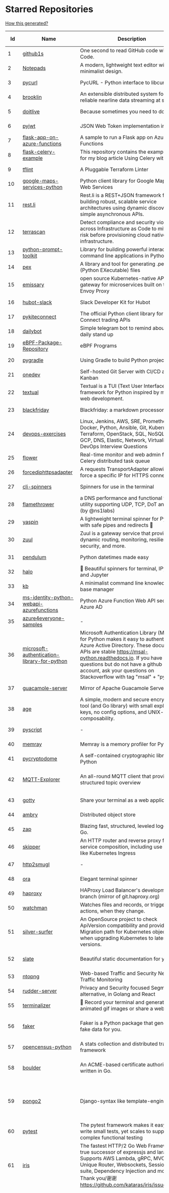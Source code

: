 # Starred Repositories  

[How this generated?](../master/USAGE.md)  

| Id 			| Name			| Description | Star Counts | Topics/Tags   | Last Updated 	|  
| ----------- | ----------- 	| ----------- | ----------- | ----------- 	| -----------   |  
|1|[github1s](https://github.com/conwnet/github1s.git)|One second to read GitHub code with VS Code.|20919||9-5-2022|  
|2|[Notepads](https://github.com/0x7c13/Notepads.git)|A modern, lightweight text editor with a minimalist design.|6353||12-4-2022|  
|3|[pycurl](https://github.com/pycurl/pycurl.git)|PycURL - Python interface to libcurl|857||7-5-2022|  
|4|[brooklin](https://github.com/linkedin/brooklin.git)|An extensible distributed system for reliable nearline data streaming at scale|763||21-4-2022|  
|5|[doitlive](https://github.com/sloria/doitlive.git)|Because sometimes you need to do it live|3122||24-5-2021|  
|6|[pyjwt](https://github.com/jpadilla/pyjwt.git)|JSON Web Token implementation in Python|4196||19-4-2022|  
|7|[flask-app-on-azure-functions](https://github.com/Azure-Samples/flask-app-on-azure-functions.git)|A sample to run a Flask app on Azure Functions|4||18-2-2022|  
|8|[flask-celery-example](https://github.com/miguelgrinberg/flask-celery-example.git)|This repository contains the example code for my blog article Using Celery with Flask.|1057||12-9-2021|  
|9|[tflint](https://github.com/terraform-linters/tflint.git)|A Pluggable Terraform Linter|3060||9-5-2022|  
|10|[google-maps-services-python](https://github.com/googlemaps/google-maps-services-python.git)|Python client library for Google Maps API Web Services|3547||9-5-2022|  
|11|[rest.li](https://github.com/linkedin/rest.li.git)|Rest.li is a REST+JSON framework for building robust, scalable service architectures using dynamic discovery and simple asynchronous APIs.|2191||10-5-2022|  
|12|[terrascan](https://github.com/accurics/terrascan.git)|Detect compliance and security violations across Infrastructure as Code to mitigate risk before provisioning cloud native infrastructure.|3008||5-5-2022|  
|13|[python-prompt-toolkit](https://github.com/prompt-toolkit/python-prompt-toolkit.git)|Library for building powerful interactive command line applications in Python|7686||25-4-2022|  
|14|[pex](https://github.com/pantsbuild/pex.git)|A library and tool for generating .pex (Python EXecutable) files|2086||5-5-2022|  
|15|[emissary](https://github.com/emissary-ingress/emissary.git)|open source Kubernetes-native API gateway for microservices built on the Envoy Proxy|3740||29-4-2022|  
|16|[hubot-slack](https://github.com/slackapi/hubot-slack.git)|Slack Developer Kit for Hubot|2274||13-1-2022|  
|17|[pykiteconnect](https://github.com/zerodha/pykiteconnect.git)|The official Python client library for the Kite Connect trading APIs|672||17-3-2022|  
|18|[dailybot](https://github.com/sapumar/dailybot.git)|Simple telegram bot to remind about the daily stand up|9||23-12-2021|  
|19|[eBPF-Package-Repository](https://github.com/l3af-project/eBPF-Package-Repository.git)|eBPF Programs|16||29-4-2022|  
|20|[pygradle](https://github.com/linkedin/pygradle.git)|Using Gradle to build Python projects|553||3-3-2020|  
|21|[onedev](https://github.com/theonedev/onedev.git)|Self-hosted Git Server with CI/CD and Kanban|7498||8-5-2022|  
|22|[textual](https://github.com/Textualize/textual.git)|Textual is a TUI (Text User Interface) framework for Python inspired by modern web development.|10651||4-5-2022|  
|23|[blackfriday](https://github.com/russross/blackfriday.git)|Blackfriday: a markdown processor for Go|4942||27-10-2020|  
|24|[devops-exercises](https://github.com/bregman-arie/devops-exercises.git)|Linux, Jenkins, AWS, SRE, Prometheus, Docker, Python, Ansible, Git, Kubernetes, Terraform, OpenStack, SQL, NoSQL, Azure, GCP, DNS, Elastic, Network, Virtualization. DevOps Interview Questions|23726||10-5-2022|  
|25|[flower](https://github.com/mher/flower.git)|Real-time monitor and web admin for Celery distributed task queue|5192||25-11-2021|  
|26|[forcediphttpsadapter](https://github.com/Roadmaster/forcediphttpsadapter.git)|A requests TransportAdapter allowing to force a specific IP for HTTPS connections.|40||1-11-2021|  
|27|[cli-spinners](https://github.com/sindresorhus/cli-spinners.git)|Spinners for use in the terminal|1958||1-10-2021|  
|28|[flamethrower](https://github.com/DNS-OARC/flamethrower.git)|a DNS performance and functional testing utility supporting UDP, TCP, DoT and DoH (by @ns1labs)|248||4-2-2022|  
|29|[yaspin](https://github.com/pavdmyt/yaspin.git)|A lightweight terminal spinner for Python with safe pipes and redirects 🎁|532||14-11-2021|  
|30|[zuul](https://github.com/Netflix/zuul.git)|Zuul is a gateway service that provides dynamic routing, monitoring, resiliency, security, and more.|11922||2-5-2022|  
|31|[pendulum](https://github.com/sdispater/pendulum.git)|Python datetimes made easy|4794||19-4-2022|  
|32|[halo](https://github.com/manrajgrover/halo.git)|💫 Beautiful spinners for terminal, IPython and Jupyter|2585||9-11-2020|  
|33|[kb](https://github.com/gnebbia/kb.git)|A minimalist command line knowledge base manager|2852||31-10-2021|  
|34|[ms-identity-python-webapi-azurefunctions](https://github.com/Azure-Samples/ms-identity-python-webapi-azurefunctions.git)|Python Azure Function Web API secured by Azure AD|15||4-2-2021|  
|35|[azure4everyone-samples](https://github.com/MarczakIO/azure4everyone-samples.git)|-|179||12-2-2022|  
|36|[microsoft-authentication-library-for-python](https://github.com/AzureAD/microsoft-authentication-library-for-python.git)|Microsoft Authentication Library (MSAL) for Python makes it easy to authenticate to Azure Active Directory. These documented APIs are stable https://msal-python.readthedocs.io. If you have questions but do not have a github account, ask your questions on Stackoverflow with tag "msal" + "python".|396||3-5-2022|  
|37|[guacamole-server](https://github.com/apache/guacamole-server.git)|Mirror of Apache Guacamole Server|2099||3-5-2022|  
|38|[age](https://github.com/FiloSottile/age.git)|A simple, modern and secure encryption tool (and Go library) with small explicit keys, no config options, and UNIX-style composability.|10420||9-5-2022|  
|39|[pyscript](https://github.com/pyscript/pyscript.git)|-|9011||9-5-2022|  
|40|[memray](https://github.com/bloomberg/memray.git)|Memray is a memory profiler for Python|8068||6-5-2022|  
|41|[pycryptodome](https://github.com/Legrandin/pycryptodome.git)|A self-contained cryptographic library for Python|1992||19-3-2022|  
|42|[MQTT-Explorer](https://github.com/thomasnordquist/MQTT-Explorer.git)|An all-round MQTT client that provides a structured topic overview|1747|mqtt, mqtt-explorer, homeautomation, mqtt-client, mqtt-smarthome, mqtt-tool|27-2-2022|  
|43|[gotty](https://github.com/sorenisanerd/gotty.git)|Share your terminal as a web application|1535||25-4-2022|  
|44|[ambry](https://github.com/linkedin/ambry.git)|Distributed object store|1542||10-5-2022|  
|45|[zap](https://github.com/uber-go/zap.git)|Blazing fast, structured, leveled logging in Go.|15730||29-4-2022|  
|46|[skipper](https://github.com/zalando/skipper.git)|An HTTP router and reverse proxy for service composition, including use cases like Kubernetes Ingress|2690||4-5-2022|  
|47|[http2smugl](https://github.com/neex/http2smugl.git)|-|430||10-11-2021|  
|48|[ora](https://github.com/sindresorhus/ora.git)|Elegant terminal spinner|7686||21-2-2022|  
|49|[haproxy](https://github.com/haproxy/haproxy.git)|HAProxy Load Balancer's development branch (mirror of git.haproxy.org)|2790||9-5-2022|  
|50|[watchman](https://github.com/facebook/watchman.git)|Watches files and records, or triggers actions, when they change. |10849||10-5-2022|  
|51|[silver-surfer](https://github.com/devtron-labs/silver-surfer.git)|An OpenSource project to check ApiVersion compatibility and provide Migration path for Kubernetes objects when upgrading Kubernetes to latest versions.|141|kubernetes, silver-surfer, kubedd, open-source, golang, hacktoberfest|29-10-2021|  
|52|[slate](https://github.com/slatedocs/slate.git)|Beautiful static documentation for your API|34025|slate, api-documentation, api, static-site-generator|23-4-2022|  
|53|[ntopng](https://github.com/ntop/ntopng.git)|Web-based Traffic and Security Network Traffic Monitoring|4553||10-5-2022|  
|54|[rudder-server](https://github.com/rudderlabs/rudder-server.git)|Privacy and Security focused Segment-alternative, in Golang and React  |3093||10-5-2022|  
|55|[terminalizer](https://github.com/faressoft/terminalizer.git)|🦄 Record your terminal and generate animated gif images or share a web player|12607||18-4-2020|  
|56|[faker](https://github.com/joke2k/faker.git)|Faker is a Python package that generates fake data for you.|14128|python, fake, testing, dataset, fake-data, test-data, test-data-generator|9-5-2022|  
|57|[opencensus-python](https://github.com/census-instrumentation/opencensus-python.git)|A stats collection and distributed tracing framework|614||21-4-2022|  
|58|[boulder](https://github.com/letsencrypt/boulder.git)|An ACME-based certificate authority, written in Go. |4267|boulder, go, acme, certificate-authority, tls, lets-encrypt, ca, pki, rfc8555|9-5-2022|  
|59|[pongo2](https://github.com/flosch/pongo2.git)|Django-syntax like template-engine for Go|2225|template, go, django, template-engine, pongo2, templates, template-language, golang, golang-library|21-3-2022|  
|60|[pytest](https://github.com/pytest-dev/pytest.git)|The pytest framework makes it easy to write small tests, yet scales to support complex functional testing|8720|unit-testing, test, testing, python, hacktoberfest|9-5-2022|  
|61|[iris](https://github.com/kataras/iris.git)|The fastest HTTP/2 Go Web Framework. A true successor of expressjs and laravel. Supports AWS Lambda, gRPC, MVC, Unique Router, Websockets, Sessions, Test suite, Dependency Injection and more. Thank you/谢谢 https://github.com/kataras/iris/issues/1329  |22284|go, performance, iris, web-framework, mvc, golang, api-rest, backend, framework|9-5-2022|  
|62|[aws-eks-kubernetes-masterclass](https://github.com/stacksimplify/aws-eks-kubernetes-masterclass.git)|AWS EKS Kubernetes - Masterclass   DevOps, Microservices|449|kubernetes, kubernetes-pods, kubernetes-deployment, kubernetes-services, kubernetes-secrets, aws-eks, aws-eks-cluster, aws-ebs, aws-rds, aws-alb, aws-alb-ingress-controller, aws-fargate, aws-codebuild, aws-codecommit, aws-codepipeline, fluentd, aws-cloudwatch, docker, yaml|3-3-2022|  
|63|[packer](https://github.com/hashicorp/packer.git)|Packer is a tool for creating identical machine images for multiple platforms from a single source configuration.|13686||6-5-2022|  
|64|[starred-repo-toc](https://github.com/yks0000/starred-repo-toc.git)|Generates Markdown table for all Starred Repositories by a GitHub user.|4||10-5-2022|  
|65|[hey](https://github.com/rakyll/hey.git)|HTTP load generator, ApacheBench (ab) replacement|13457||23-3-2021|  
|66|[mycli](https://github.com/dbcli/mycli.git)|A Terminal Client for MySQL with AutoCompletion and Syntax Highlighting.|10321|database, python, syntax-highlighting, mysql, mycli, auto-completion|2-4-2022|  
|67|[ami-query](https://github.com/intuit/ami-query.git)|Provide a REST interface to your organization's AMIs|37||31-8-2020|  
|68|[sqlc](https://github.com/kyleconroy/sqlc.git)|Generate type-safe code from SQL|5410|go, postgresql, sql, orm, code-generator, mysql, python, kotlin|9-5-2022|  
|69|[htmlq](https://github.com/mgdm/htmlq.git)|Like jq, but for HTML.|5889||3-1-2022|  
|70|[dnscontrol](https://github.com/StackExchange/dnscontrol.git)|Synchronize your DNS to multiple providers from a simple DSL|2251|go, dns, infrastructure-as-code, dnscontrol, workflow|8-5-2022|  
|71|[typer](https://github.com/tiangolo/typer.git)|Typer, build great CLIs. Easy to code. Based on Python type hints.|7710|cli, click, python3, typehints, terminal, shell, python, typer|16-4-2022|  
|72|[pinpoint](https://github.com/pinpoint-apm/pinpoint.git)|APM, (Application Performance Management) tool for large-scale distributed systems. |12153|apm, monitoring, performance, agent, distributed-tracing, tracing|10-5-2022|  
|73|[pyWhat](https://github.com/bee-san/pyWhat.git)|🐸   Identify anything. pyWhat easily lets you identify emails, IP addresses, and more. Feed it a .pcap file or some text and it'll tell you what it is! 🧙‍♀️|5135|cyber, security, hacking, cybersecurity, malware, re, python, pcap, malware-analysis, malware-research, tryhackme, hacktoberfest|9-5-2022|  
|74|[Burrow](https://github.com/linkedin/Burrow.git)|Kafka Consumer Lag Checking|3223||2-2-2022|  
|75|[ImHex](https://github.com/WerWolv/ImHex.git)|🔍 A Hex Editor for Reverse Engineers, Programmers and people who value their retinas when working at 3 AM.|12701|hex-editor, reverse-engineering, ips, ips32, pattern-highlighting, dear-imgui, disassembler, analyzer, mathematical-evaluator, pattern-language, dark-mode, nodes, data-processor, hacktoberfest|29-4-2022|  
|76|[life](https://github.com/cheeaun/life.git)|Life - a timeline of important events in my life|2658|life, timeline, markdown|14-10-2018|  
|77|[kubebuilder](https://github.com/kubernetes-sigs/kubebuilder.git)|Kubebuilder - SDK for building Kubernetes APIs using CRDs|5122|k8s-sig-api-machinery|9-5-2022|  
|78|[Depix](https://github.com/beurtschipper/Depix.git)|Recovers passwords from pixelized screenshots|22248||3-5-2022|  
|79|[python-terraform](https://github.com/beelit94/python-terraform.git)|-|367|terraform, python|4-6-2021|  
|80|[jaeger](https://github.com/jaegertracing/jaeger.git)|CNCF Jaeger, a Distributed Tracing Platform|15666|distributed-tracing, cncf, tracing, observability, jaeger, opentelemetry|9-5-2022|  
|81|[azure-monitor-opencensus-python](https://github.com/Azure-Samples/azure-monitor-opencensus-python.git)|Sample repository demonstrating Azure Monitor exporters for Opencensus Python|13||15-11-2021|  
|82|[lazydocker](https://github.com/jesseduffield/lazydocker.git)|The lazier way to manage everything docker|22602||9-5-2022|  
|83|[gloo](https://github.com/solo-io/gloo.git)|The Feature-rich, Kubernetes-native, Next-Generation API Gateway Built on Envoy|3372|gloo, envoy, api-gateway, serverless, api-management, kubernetes, kubernetes-ingress-controller, microservices, hybrid-apps, legacy-apps, grpc, cloud-native, envoy-proxy|9-5-2022|  
|84|[awesome-algorithms](https://github.com/tayllan/awesome-algorithms.git)|A curated list of awesome places to learn and/or practice algorithms.|11507||9-5-2022|  
|85|[kong](https://github.com/Kong/kong.git)|🦍 The Cloud-Native API Gateway |31812||7-5-2022|  
|86|[gping](https://github.com/orf/gping.git)|Ping, but with a graph|6097||10-5-2022|  
|87|[chaosmonkey](https://github.com/Netflix/chaosmonkey.git)|Chaos Monkey is a resiliency tool that helps applications tolerate random instance failures.|12195||30-10-2020|  
|88|[etcd](https://github.com/etcd-io/etcd.git)|Distributed reliable key-value store for the most critical data of a distributed system|39817||7-5-2022|  
|89|[github-cheat-sheet](https://github.com/tiimgreen/github-cheat-sheet.git)|A list of cool features of Git and GitHub.|35062||6-10-2020|  
|90|[tldr](https://github.com/tldr-pages/tldr.git)|📚 Collaborative cheatsheets for console commands|38589||9-5-2022|  
|91|[awesome-readme](https://github.com/matiassingers/awesome-readme.git)|A curated list of awesome READMEs|11854|awesome-list, awesome, list, readme|8-5-2022|  
|92|[containerd](https://github.com/containerd/containerd.git)|An open and reliable container runtime|10937|||  
|93|[discourse](https://github.com/discourse/discourse.git)|A platform for community discussion. Free, open, simple.|35641||10-5-2022|  
|94|[sre-interview-prep-guide](https://github.com/mxssl/sre-interview-prep-guide.git)|Site Reliability Engineer Interview Preparation Guide|2988|study, preparation, sre, sre-interview, interview-preparation, site-reliability-engineer||  
|95|[poetry](https://github.com/python-poetry/poetry.git)|Python dependency management and packaging made easy.|19638||9-5-2022|  
|96|[salt](https://github.com/saltstack/salt.git)|Software to automate the management and configuration of any infrastructure or application at scale. Get access to the Salt software package repository here: |12309||5-5-2022|  
|97|[awesome-scalability](https://github.com/binhnguyennus/awesome-scalability.git)|The Patterns of Scalable, Reliable, and Performant Large-Scale Systems|38467||2-5-2022|  
|98|[python-concurrency](https://github.com/volker48/python-concurrency.git)|Code examples from my toptal engineering blog article|141||1-3-2021|  
|99|[prometheus](https://github.com/prometheus/prometheus.git)|The Prometheus monitoring system and time series database.|42327||8-5-2022|  
|100|[caddy](https://github.com/caddyserver/caddy.git)|Fast, multi-platform web server with automatic HTTPS|39943||9-5-2022|  
|101|[moby](https://github.com/moby/moby.git)|Moby Project - a collaborative project for the container ecosystem to assemble container-based systems|63013||9-5-2022|  
|102|[pi-hole](https://github.com/pi-hole/pi-hole.git)|A black hole for Internet advertisements|36141|pi-hole, ad-blocker, shell, blocker, raspberry-pi, cloud, dnsmasq, dhcp, dhcp-server, dns-server, dashboard, hacktoberfest||  
|103|[GolangTraining](https://github.com/GoesToEleven/GolangTraining.git)|Training for Golang (go language)|8122|||  
|104|[awesome-vscode](https://github.com/viatsko/awesome-vscode.git)|🎨 A curated list of delightful VS Code packages and resources.|20252||25-3-2022|  
|105|[kubescape](https://github.com/armosec/kubescape.git)|Kubescape is a K8s open-source tool providing a multi-cloud K8s single pane of glass, including risk analysis, security compliance, RBAC visualizer and image vulnerabilities scanning. |5667||3-5-2022|  
|106|[learnopencv](https://github.com/spmallick/learnopencv.git)|Learn OpenCV  : C++ and Python Examples|16278||3-5-2022|  
|107|[htop](https://github.com/htop-dev/htop.git)|htop - an interactive process viewer|3618||9-5-2022|  
|108|[ngrok](https://github.com/inconshreveable/ngrok.git)|Introspected tunnels to localhost|21693|||  
|109|[python-guide](https://github.com/realpython/python-guide.git)|Python best practices guidebook, written for humans. |24718||27-4-2022|  
|110|[mkcert](https://github.com/FiloSottile/mkcert.git)|A simple zero-config tool to make locally trusted development certificates with any names you'd like.|35075|https, tls, certificates, local-development, localhost, root-ca, macos, linux, windows, ios, firefox, chrome|26-4-2022|  
|111|[jq](https://github.com/stedolan/jq.git)|Command-line JSON processor|22025|||  
|112|[system-design-interview](https://github.com/checkcheckzz/system-design-interview.git)|System design interview for IT companies|17586||23-12-2020|  
|113|[awesome-pentest](https://github.com/enaqx/awesome-pentest.git)|A collection of awesome penetration testing resources, tools and other shiny things|15920|awesome, awesome-list||  
|114|[face_recognition](https://github.com/ageitgey/face_recognition.git)|The world's simplest facial recognition api for Python and the command line|44147||14-6-2021|  
|115|[consul](https://github.com/hashicorp/consul.git)|Consul is a distributed, highly available, and data center aware solution to connect and configure applications across dynamic, distributed infrastructure.|24707|consul, service-mesh, service-discovery, kubernetes, vault, ecs, api-gateway|10-5-2022|  
|116|[compose](https://github.com/docker/compose.git)|Define and run multi-container applications with Docker|25757|docker, docker-compose, orchestration, go, golang|10-5-2022|  
|117|[engineering-blogs](https://github.com/kilimchoi/engineering-blogs.git)|A curated list of engineering blogs|21318|engineering-blogs, tech, programming-blogs, software-development, lists||  
|118|[terminals-are-sexy](https://github.com/k4m4/terminals-are-sexy.git)|💥 A curated list of Terminal frameworks, plugins & resources for CLI lovers.|10515|terminal, curated-list, awesome-lists, cli-lovers|13-4-2022|  
|119|[grex](https://github.com/pemistahl/grex.git)|A command-line tool and library for generating regular expressions from user-provided test cases|5279|command-line-tool, tool, regex, regexp, regex-pattern, regular-expression, regular-expressions, rust, cli, rust-cli, terminal, rust-library, rust-crate||  
|120|[dive](https://github.com/wagoodman/dive.git)|A tool for exploring each layer in a docker image|31759|docker, docker-image, inspector, explorer, cli, tui|2-7-2021|  
|121|[awesome-machine-learning](https://github.com/josephmisiti/awesome-machine-learning.git)|A curated list of awesome Machine Learning frameworks, libraries and software.|54221|||  
|122|[markdown-here](https://github.com/adam-p/markdown-here.git)|Google Chrome, Firefox, and Thunderbird extension that lets you write email in Markdown and render it before sending.|55268|||  
|123|[free-for-dev](https://github.com/ripienaar/free-for-dev.git)|A list of SaaS, PaaS and IaaS offerings that have free tiers of interest to devops and infradev|55223|||  
|124|[cli](https://github.com/cli/cli.git)|GitHub’s official command line tool|28419|github-api-v4, cli, git, golang||  
|125|[awesome-interview-questions](https://github.com/DopplerHQ/awesome-interview-questions.git)|:octocat: A curated awesome list of lists of interview questions. Feel free to contribute! :mortar_board: |46452|awesome-list, awesomeness, interview-questions, interviewing, interview-practice, ruby, javascript, awesome, list, python-interview-questions, rails-interview, javascript-interview-questions, angularjs-interview-questions, android-interview-questions||  
|126|[loguru](https://github.com/Delgan/loguru.git)|Python logging made (stupidly) simple|11688|python, logging, logger, log||  
|127|[graphene-django](https://github.com/graphql-python/graphene-django.git)|Integrate GraphQL into your Django project.|3856|graphene, django, python, graphql||  
|128|[tech-interview-handbook](https://github.com/yangshun/tech-interview-handbook.git)|💯 Curated interview preparation materials for busy engineers|69705|interview-questions, coding-interviews, interview-practice, interview-preparation, algorithm, algorithms, system-design, behavioral-interviews, algorithm-interview, algorithm-interview-questions|8-5-2022|  
|129|[Public-APIs](https://github.com/n0shake/Public-APIs.git)|📚 A public list of APIs from round the web.|18349||5-5-2022|  
|130|[ipython](https://github.com/ipython/ipython.git)|Official repository for IPython itself. Other repos in the IPython organization contain things like the website, documentation builds, etc.|15339|ipython, jupyter, data-science, notebook, python, repl, closember, hacktoberfest||  
|131|[archivy](https://github.com/archivy/archivy.git)|Archivy is a self-hostable knowledge repository that allows you to learn and retain information in your own personal and extensible wiki.|2855|elasticsearch, knowledge, productivity, python, knowledge-base, note-taking, digital-brain, cli, hacktoberfest||  
|132|[cheatsheets.pdf](https://github.com/qg0/cheatsheets.pdf.git)|📚 Various cheatsheets in PDF|196|||  
|133|[echarts](https://github.com/apache/echarts.git)|Apache ECharts is a powerful, interactive charting and data visualization library for browser|50921|echarts, data-visualization, charts, charting-library, visualization, apache, data-viz, canvas, svg||  
|134|[wuzz](https://github.com/asciimoo/wuzz.git)|Interactive cli tool for HTTP inspection|9962|curl, golang, cli, http, inspector, http-inspection, go||  
|135|[behave](https://github.com/behave/behave.git)|BDD, Python style.|2614|||  
|136|[protobuf](https://github.com/protocolbuffers/protobuf.git)|Protocol Buffers - Google's data interchange format|54421|protobuf, protocol-buffers, protocol-compiler, protobuf-runtime, protoc, serialization, marshalling, rpc||  
|137|[mergestat](https://github.com/mergestat/mergestat.git)|Query git repositories with SQL. Generate reports, perform status checks, analyze codebases. 🔍 📊|2981|git, sql, sqlite, golang, go, cli, command-line||  
|138|[realworld](https://github.com/gothinkster/realworld.git)|"The mother of all demo apps" — Exemplary fullstack Medium.com clone powered by React, Angular, Node, Django, and many more 🏅|65712|||  
|139|[gitbook](https://github.com/GitbookIO/gitbook.git)|📝 Modern documentation format and toolchain using Git and Markdown|24681||27-12-2018|  
|140|[algorithm-visualizer](https://github.com/algorithm-visualizer/algorithm-visualizer.git)|:fireworks:Interactive Online Platform that Visualizes Algorithms from Code|36773|algorithm, data-structure, visualization, animation||  
|141|[drawio](https://github.com/jgraph/drawio.git)|Source to app.diagrams.net|29139||7-5-2022|  
|142|[requests](https://github.com/psf/requests.git)|A simple, yet elegant, HTTP library.|47411|python, http, forhumans, requests, python-requests, client, humans, cookies||  
|143|[tv](https://github.com/alexhallam/tv.git)|📺(tv) Tidy Viewer is a cross-platform CLI csv pretty printer that uses column styling to maximize viewer enjoyment.|1487|cli, terminal, csv, pretty-printer, pretty-print, command-line-tool, data-science, rust, command-line, tabular-data, tibble, dataframe, datatable, csv-viewer, csv-visualization, csv-pretty-print, csv-cat, column, csv-column||  
|144|[fucking-algorithm](https://github.com/labuladong/fucking-algorithm.git)|刷算法全靠套路，认准 labuladong 就够了！English version supported! Crack LeetCode, not only how, but also why. |105927|leetcode, algorithms, interview-questions, data-structures, kmp, dynamic-programming, computer-science, dynamic-programming-algorithm||  
|145|[yq](https://github.com/mikefarah/yq.git)|yq is a portable command-line YAML, JSON and XML processor|5606|yaml-processor, yaml, cli, golang, splat, devops-tools, portable, bash, xml, json, csv|6-5-2022|  
|146|[brackets](https://github.com/adobe/brackets.git)|An open source code editor for the web, written in JavaScript, HTML and CSS.|33630||18-3-2021|  
|147|[Gooey](https://github.com/chriskiehl/Gooey.git)|Turn (almost) any Python command line program into a full GUI application with one line|16112||8-5-2022|  
|148|[goaccess](https://github.com/allinurl/goaccess.git)|GoAccess is a real-time web log analyzer and interactive viewer that runs in a terminal in *nix systems or through your browser.|14669|goaccess, c, real-time, data-analysis, analytics, nginx, apache, webserver, web-analytics, monitoring, dashboard, command-line, gdpr, privacy, cli, tui, google-analytics, ncurses, terminal|9-5-2022|  
|149|[nocode](https://github.com/kelseyhightower/nocode.git)|The best way to write secure and reliable applications. Write nothing; deploy nowhere.|52520||21-1-2020|  
|150|[dotfiles](https://github.com/bbkane/dotfiles.git)|Configs for apps I care about|18|dotfiles, zsh, neovim, vscode, git, sqlite, sqlite3|29-4-2022|  
|151|[pace](https://github.com/CodeByZach/pace.git)|Automatically add a progress bar to your site.|15433|pace, progress-bar, pace-js, loading-bar, loading-indicator, loading-animation|28-7-2021|  
|152|[awesome-shell](https://github.com/alebcay/awesome-shell.git)|A curated list of awesome command-line frameworks, toolkits, guides and gizmos. Inspired by awesome-php.|23489|awesome-list, awesome, list, zsh, fish, bash, cli, shell|27-4-2022|  
|153|[awesome-awesomeness](https://github.com/bayandin/awesome-awesomeness.git)|A curated list of awesome awesomeness|28891||24-3-2022|  
|154|[PayloadsAllTheThings](https://github.com/swisskyrepo/PayloadsAllTheThings.git)|A list of useful payloads and bypass for Web Application Security and Pentest/CTF|37169|pentest, payload, bypass, web-application, hacking, vulnerability, bounty, methodology, privilege-escalation, penetration-testing, cheatsheet, security, enumeration, bugbounty, redteam, payloads, hacktoberfest|9-5-2022|  
|155|[awesome-courses](https://github.com/prakhar1989/awesome-courses.git)|:books: List of awesome university courses for learning Computer Science!|40140|computer-science, courses, awesome-list, awesome|2-12-2020|  
|156|[the-art-of-command-line](https://github.com/jlevy/the-art-of-command-line.git)|Master the command line, in one page|105874|bash, unix, documentation, linux, macos, windows|7-9-2020|  
|157|[kubespray](https://github.com/kubernetes-sigs/kubespray.git)|Deploy a Production Ready Kubernetes Cluster|12204|kubernetes-cluster, ansible, kubernetes, high-availability, bare-metal, gce, aws, kubespray, k8s-sig-cluster-lifecycle, hacktoberfest||  
|158|[http-api-design](https://github.com/interagent/http-api-design.git)|HTTP API design guide extracted from work on the Heroku Platform API|13582||18-11-2021|  
|159|[mdBook](https://github.com/rust-lang/mdBook.git)|Create book from markdown files. Like Gitbook but implemented in Rust|9388||6-5-2022|  
|160|[awesome-sre](https://github.com/dastergon/awesome-sre.git)|A curated list of Site Reliability and Production Engineering resources.|8284|site-reliability-engineering, production, availability, monitoring, post-mortem, reliability-engineering, capacity-planning, service-level-agreement, scalability, reliability, alerting, on-call, site-reliability, postmortem, incident-response, sre, awesome, awesome-list, devops, list||  
|161|[og-aws](https://github.com/open-guides/og-aws.git)|📙 Amazon Web Services — a practical guide|31187||17-2-2022|  
|162|[ingress-nginx](https://github.com/kubernetes/ingress-nginx.git)|NGINX Ingress Controller for Kubernetes|12662|ingress-controller, kubernetes, nginx||  
|163|[pyenv](https://github.com/pyenv/pyenv.git)|Simple Python version management|27127|python, shell|10-5-2022|  
|164|[awesome-go](https://github.com/avelino/awesome-go.git)|A curated list of awesome Go frameworks, libraries and software|80297|golang, golang-library, go, awesome, awesome-list, hacktoberfest|9-5-2022|  
|165|[sops](https://github.com/mozilla/sops.git)|Simple and flexible tool for managing secrets|9685|security, secret-distribution, devops, aws, pgp, gcp, secret-management, azure, sops||  
|166|[localstack](https://github.com/localstack/localstack.git)|💻  A fully functional local AWS cloud stack. Develop and test your cloud & Serverless apps offline!|40750|aws, localstack, testing, continuous-integration, developer-tools, python|10-5-2022|  
|167|[awesome-flask](https://github.com/humiaozuzu/awesome-flask.git)|A curated list of awesome Flask resources and plugins|10580|flask, flask-resources, awesome|17-9-2019|  
|168|[fasthttp](https://github.com/valyala/fasthttp.git)|Fast HTTP package for Go. Tuned for high performance. Zero memory allocations in hot paths. Up to 10x faster than net/http|17656||25-4-2022|  
|169|[youtube-dl](https://github.com/ytdl-org/youtube-dl.git)|Command-line program to download videos from YouTube.com and other video sites|109761||9-5-2022|  
|170|[netdata](https://github.com/netdata/netdata.git)|Real-time performance monitoring, done right! https://www.netdata.cloud|59139|monitoring, iot, notifications, docker, statsd, kubernetes, cncf, prometheus, containers, netdata, analytics, devops, time-series, observability, alerting, graphing, influxdb, grafana, graphite, dashboard|10-5-2022|  
|171|[goldmark](https://github.com/yuin/goldmark.git)|:trophy: A markdown parser written in Go. Easy to extend, standard(CommonMark) compliant, well structured.|2109|markdown, commonmark, golang, go|30-4-2022|  
|172|[build-your-own-x](https://github.com/codecrafters-io/build-your-own-x.git)|🤓 Build your own (insert technology here)|141096|programming, tutorials, tutorial-code, tutorial-exercises, free, awesome-list|16-2-2022|  
|173|[go-leetcode](https://github.com/austingebauer/go-leetcode.git)|A collection of 100+ popular LeetCode problems solved in Go.|1707|leetcode, ctci||  
|174|[kubeflow](https://github.com/kubeflow/kubeflow.git)|Machine Learning Toolkit for Kubernetes|11471|ml, kubernetes, minikube, tensorflow, notebook, google-kubernetes-engine, jupyter, machine-learning, kubeflow||  
|175|[learn-regex](https://github.com/ziishaned/learn-regex.git)|Learn regex the easy way|41505|regex, regular-expression, learn-regex|1-2-2022|  
|176|[json-server](https://github.com/typicode/json-server.git)|Get a full fake REST API with zero coding in less than 30 seconds (seriously)|61053|||  
|177|[awesome-microservices](https://github.com/mfornos/awesome-microservices.git)|A curated list of Microservice Architecture related principles and technologies.|10987|awesome, microservices, microservices-architecture, cloud-native, cloud-computing|22-4-2022|  
|178|[system-design-primer](https://github.com/donnemartin/system-design-primer.git)|Learn how to design large-scale systems. Prep for the system design interview.  Includes Anki flashcards.|179729|programming, development, design, design-system, system, design-patterns, web, web-application, webapp, python, interview, interview-questions, interview-practice|23-4-2022|  
|179|[semgrep](https://github.com/returntocorp/semgrep.git)|Lightweight static analysis for many languages. Find bug variants with patterns that look like source code.|6501|static-analysis, static-code-analysis, java, go, sast, semgrep, r2c, c, python, ruby, javascript, typescript||  
|180|[developer-roadmap](https://github.com/kamranahmedse/developer-roadmap.git)|Roadmap to becoming a developer in 2022|194211|computer-science, roadmap, developer-roadmap, frontend-roadmap, devops-roadmap, backend-roadmap, study-plan, engineering, react-roadmap, angular-roadmap, python-roadmap, go-roadmap, java-roadmap, dba-roadmap|22-4-2022|  
|181|[awesome-selfhosted](https://github.com/awesome-selfhosted/awesome-selfhosted.git)|A list of Free Software network services and web applications which can be hosted on your own servers|87749|selfhosted, awesome, awesome-list, privacy, hosting, cloud, self-hosted|8-5-2022|  
|182|[awesome-macos-command-line](https://github.com/herrbischoff/awesome-macos-command-line.git)|Use your macOS terminal shell to do awesome things.|25679|macos, macosx, shell, terminal, awesome-list, awesome, list|2-9-2021|  
|183|[ultimate-go](https://github.com/hoanhan101/ultimate-go.git)|The Ultimate Go Study Guide|14812|golang, computer-systems, programming, ebook, study-guide|17-9-2021|  
|184|[interactive-coding-challenges](https://github.com/donnemartin/interactive-coding-challenges.git)|120+ interactive Python coding interview challenges (algorithms and data structures).  Includes Anki flashcards.|25386|python, algorithm, data-structure, development, programming, coding, interview, interview-questions, interview-practice, competitive-programming|5-8-2020|  
|185|[scrapy](https://github.com/scrapy/scrapy.git)|Scrapy, a fast high-level web crawling & scraping framework for Python.|43458|python, scraping, crawling, framework, crawler, hacktoberfest|5-5-2022|  
|186|[python-cheatsheet](https://github.com/gto76/python-cheatsheet.git)|Comprehensive Python Cheatsheet|28932|cheatsheet, python, reference, python-cheatsheet|2-5-2022|  
|187|[gitui](https://github.com/extrawurst/gitui.git)|Blazing 💥 fast terminal-ui for git written in rust 🦀|7925|rust, tui, terminal, git, command-line-tool, command-line-interface, async, hacktoberfest, bash|25-4-2022|  
|188|[free-programming-books](https://github.com/EbookFoundation/free-programming-books.git)|:books: Freely available programming books|232518|education, books, list, resource, hacktoberfest|3-5-2022|  
|189|[bitcoin](https://github.com/bitcoin/bitcoin.git)|Bitcoin Core integration/staging tree|63930|bitcoin, c-plus-plus, p2p, cryptocurrency, cryptography|10-5-2022|  
|190|[shellcheck](https://github.com/koalaman/shellcheck.git)|ShellCheck, a static analysis tool for shell scripts|28682|haskell, shell, static-analysis, bash, linter, developer-tools|6-5-2022|  
|191|[miniserve](https://github.com/svenstaro/miniserve.git)|🌟 For when you really just want to serve some files over HTTP right now!|3238|serve, http-server, server, static-files, cli, command-line, command-line-tool|6-5-2022|  
|192|[authelia](https://github.com/authelia/authelia.git)|The Single Sign-On Multi-Factor portal for web apps|12857|totp, u2f, ldap, nginx, sso-authentication, yubikey, two-factor-authentication, docker, cookie, kubernetes, sso, multifactor, push-notifications, traefik, mfa, two-factor, authentication, security, golang, 2fa||  
|193|[gitignore](https://github.com/github/gitignore.git)|A collection of useful .gitignore templates|132847|gitignore, git|29-3-2022|  
|194|[awesome-macOS](https://github.com/iCHAIT/awesome-macOS.git)|  A curated list of awesome applications, softwares, tools and shiny things for macOS.|12922|macos, mac, awesome-list, apple, awesome-lists, awesome, list||  
|195|[nprogress](https://github.com/rstacruz/nprogress.git)|For slim progress bars like on YouTube, Medium, etc|24217||19-4-2020|  
|196|[wtf](https://github.com/wtfutil/wtf.git)|The personal information dashboard for your terminal|13417|golang, dashboard, terminal, tui, cui, go, devops, wtf, wtfutil, hacktoberfest|6-5-2022|  
|197|[cheat.sh](https://github.com/chubin/cheat.sh.git)|the only cheat sheet you need|28837|cheatsheet, curl, terminal, command-line, cli, examples, documentation, help, tldr, hacktoberfest2021|18-4-2022|  
|198|[public-apis](https://github.com/public-apis/public-apis.git)|A collective list of free APIs|191363|api, public-apis, free, apis, list, development, software, public, resources, dataset, open-source, public-api, lists|16-3-2022|  
|199|[vscode-debug-visualizer](https://github.com/hediet/vscode-debug-visualizer.git)|An extension for VS Code that visualizes data during debugging.|7263|vscode-extension, hacktoberfest, visualization||  
|200|[styleguide](https://github.com/google/styleguide.git)|Style guides for Google-originated open-source projects|30562|cpplint, styleguide, style-guide|6-5-2022|  
|201|[profile-summary-for-github](https://github.com/tipsy/profile-summary-for-github.git)|Tool for visualizing GitHub profiles|19561|kotlin, webapp, github-api, javalin|24-4-2022|  
|202|[rich](https://github.com/Textualize/rich.git)|Rich is a Python library for rich text and beautiful formatting in the terminal.|37291|python, python3, python-library, terminal, terminal-color, markdown, tables, syntax-highlighting, ansi-colors, progress-bar-python, progress-bar, traceback, rich, tracebacks-rich, emoji|8-5-2022|  
|203|[python-fire](https://github.com/google/python-fire.git)|Python Fire is a library for automatically generating command line interfaces (CLIs) from absolutely any Python object.|22347|python, cli||  
|204|[kube2iam](https://github.com/jtblin/kube2iam.git)|kube2iam  provides different AWS IAM roles for pods running on Kubernetes|1819|kubernetes, aws||  
|205|[professional-programming](https://github.com/charlax/professional-programming.git)|A collection of full-stack resources for programmers.|16246|read-articles, programmer, professional, scalability, concepts, documentation, lessons-learned, engineer, programming-language, learning, architecture, computer-science|9-5-2022|  
|206|[minio](https://github.com/minio/minio.git)|Multi-Cloud Object Storage|33036|go, storage, cloud, s3, objectstorage, cloudstorage, amazon-s3, cloudnative, k8s, kubernetes, multi-cloud, multi-cloud-kubernetes|9-5-2022|  
|207|[awesome](https://github.com/sindresorhus/awesome.git)|😎 Awesome lists about all kinds of interesting topics|200260|awesome, awesome-list, unicorns, lists, resources|2-5-2022|  
|208|[swagger-ui](https://github.com/swagger-api/swagger-ui.git)|Swagger UI is a collection of HTML, JavaScript, and CSS assets that dynamically generate beautiful documentation from a Swagger-compliant API.|22008|swagger, swagger-ui, swagger-api, swagger-js, rest, rest-api, openapi-specification, oas, openapi, openapi3, hacktoberfest||  
|209|[frp](https://github.com/fatedier/frp.git)|A fast reverse proxy to help you expose a local server behind a NAT or firewall to the internet.|56149|proxy, reverse-proxy, tunnel, nat, go, firewall, frp, expose, http-proxy|29-4-2022|  
|210|[gotty](https://github.com/yudai/gotty.git)|Share your terminal as a web application|16476|tty, terminal, browser, web, go, websocket, javascript, typescript|13-12-2017|  
|211|[serverless](https://github.com/serverless/serverless.git)|⚡ Serverless Framework – Build web, mobile and IoT applications with serverless architectures using AWS Lambda, Azure Functions, Google CloudFunctions & more! – |42659|serverless, serverless-framework, serverless-architectures, aws-lambda, google-cloud-functions, azure-functions, aws, microservice, aws-dynamodb|10-5-2022|  
|212|[gods](https://github.com/emirpasic/gods.git)|GoDS (Go Data Structures) - Sets, Lists, Stacks, Maps, Trees, Queues, and much more|11460|go, golang, data-structure, map, tree, set, list, stack, iterator, enumerable, sort, avl-tree, red-black-tree, b-tree, binary-heap, queue|18-4-2022|  
|213|[elasticsearch](https://github.com/elastic/elasticsearch.git)|Free and Open, Distributed, RESTful Search Engine|59512|elasticsearch, java, search-engine||  
|214|[azure-cli](https://github.com/Azure/azure-cli.git)|Azure Command-Line Interface|3060|azure, azure-cli, cloud|10-5-2022|  
|215|[trivy](https://github.com/aquasecurity/trivy.git)|Scanner for vulnerabilities in container images, file systems, and Git repositories, as well as for configuration issues|11729|security, security-tools, docker, containers, vulnerability-scanners, vulnerability-detection, vulnerability, golang, go, kubernetes, hacktoberfest, devsecops, misconfiguration, infrastructure-as-code, iac|6-5-2022|  
|216|[microservices-demo](https://github.com/GoogleCloudPlatform/microservices-demo.git)|Sample cloud-native application with 10 microservices showcasing Kubernetes, Istio, gRPC and OpenCensus.|12138|kubernetes, grpc, istio, opencensus, gke, skaffold, sample-application, google-cloud, samples||  
|217|[sanic](https://github.com/sanic-org/sanic.git)|Next generation Python web server/framework   Build fast. Run fast.|16097|python, framework, asyncio, api-server, web, web-server, web-framework, asgi, sanic||  
|218|[clair](https://github.com/quay/clair.git)|Vulnerability Static Analysis for Containers|8714|containers, static-analysis, go, kubernetes, docker, oci, oci-image, vulnerabilities, clair||  
|219|[schedule](https://github.com/dbader/schedule.git)|Python job scheduling for humans.|9619||23-4-2022|  
|220|[charts](https://github.com/helm/charts.git)|⚠️(OBSOLETE) Curated applications for Kubernetes|15376|kubernetes, charts, helm||  
|221|[grequests](https://github.com/spyoungtech/grequests.git)|Requests + Gevent = <3|4011||26-1-2022|  
|222|[pre-commit-terraform](https://github.com/antonbabenko/pre-commit-terraform.git)|pre-commit git hooks to take care of Terraform configurations 🇺🇦|1721|git-hooks, terraform, code-style, hooks, pre-commit, automation, terraform-docs, terragrunt|2-5-2022|  
|223|[golang-web-dev](https://github.com/GoesToEleven/golang-web-dev.git)|-|2961|||  
|224|[terraform-course](https://github.com/wardviaene/terraform-course.git)|Course files for my Udemy course about Terraform|1298||9-5-2022|  
|225|[bokeh](https://github.com/bokeh/bokeh.git)|Interactive Data Visualization in the browser, from  Python|16267|bokeh, python, interactive-plots, javascript, visualization, plotting, plots, data-visualisation, notebooks, jupyter, visualisation, numfocus|6-5-2022|  
|226|[GoCasts](https://github.com/StephenGrider/GoCasts.git)|Companion Repo to https://www.udemy.com/go-the-complete-developers-guide/|1643|||  
|227|[Python-Sample-Application](https://github.com/uber/Python-Sample-Application.git)|-|357||9-3-2015|  
|228|[terraform-aws-devops](https://github.com/antonbabenko/terraform-aws-devops.git)|Info about many of my Terraform, AWS, and DevOps projects.|287|terraform, infrastructure-as-code, aws, aws-community, antonbabenko|21-12-2021|  
|229|[shiv](https://github.com/linkedin/shiv.git)|shiv is a command line utility for building fully self contained Python zipapps as outlined in PEP 441, but with all their dependencies included.|1419||24-1-2022|  
|230|[the-book-of-secret-knowledge](https://github.com/trimstray/the-book-of-secret-knowledge.git)|A collection of inspiring lists, manuals, cheatsheets, blogs, hacks, one-liners, cli/web tools and more.|67511|awesome, awesome-list, lists, manuals, resources, howtos, hacks, search-engines, one-liners, cheatsheets, guidelines, sysops, devops, pentesters, security-researchers, linux, bsd, security, hacking|28-2-2022|  
|231|[teleport](https://github.com/gravitational/teleport.git)|Certificate authority and access plane for SSH, Kubernetes, web apps, databases and desktops|11718|ssh, go, bastion, teleport-binaries, certificate, golang, cluster, teleport, firewall, security, jumpserver, rbac, audit, pam, kubernetes, kubernetes-access, firewalls, database-access, postgres, rdp||  
|232|[recommenders](https://github.com/microsoft/recommenders.git)|Best Practices on Recommendation Systems|13071|machine-learning, recommender, ranking, deep-learning, python, jupyter-notebook, recommendation-algorithm, rating, operationalization, kubernetes, azure, microsoft, recommendation-system, recommendation-engine, recommendation, data-science, tutorial, artificial-intelligence||  
|233|[Terraform-012](https://github.com/addamstj/Terraform-012.git)|Code for the Terraform course|62||6-7-2020|  
|234|[goreleaser](https://github.com/goreleaser/goreleaser.git)|Deliver Go binaries as fast and easily as possible|10041|homebrew, golang, travis, release-automation, docker, snapcraft, package, deb, rpm, go, apk, hacktoberfest, github-actions||  
|235|[docker_practice](https://github.com/yeasy/docker_practice.git)|Learn and understand Docker&Container technologies, with real DevOps practice!|20465|docker, book, cloud-computing, container, kubernetes, swarm, mesos, spark, devops, linux|11-4-2022|  
|236|[nginx-admins-handbook](https://github.com/trimstray/nginx-admins-handbook.git)|How to improve NGINX performance, security, and other important things.|12679|nginx, nginx-proxy, nginx-configuration, security, performance, http, https, ssllabs, notes, cheatsheet, reference, handbook, best-practices, hacks, snippets, tengine, openresty|20-10-2021|  
|237|[my-mac-os](https://github.com/nikitavoloboev/my-mac-os.git)|List of applications and tools that make my macOS experience even more amazing|18592|macos, curated, alfred, macros, personal, applications, karabiner, mac-setup, ios, nix, awesome|12-4-2022|  
|238|[fd](https://github.com/sharkdp/fd.git)|A simple, fast and user-friendly alternative to 'find'|22061|command-line, tool, filesystem, search, regex, rust, cli, terminal, hacktoberfest|2-5-2022|  
|239|[click](https://github.com/pallets/click.git)|Python composable command line interface toolkit|12418|python, cli, click, pallets|1-5-2022|  
|240|[black](https://github.com/psf/black.git)|The uncompromising Python code formatter|27252|python, code, formatter, codeformatter, gofmt, yapf, autopep8, pre-commit-hook|10-5-2022|  
|241|[dockerfiles](https://github.com/jessfraz/dockerfiles.git)|Various Dockerfiles I use on the desktop and on servers.|12514|dockerfiles, bash, docker, dockerfile, linux, shell, containers|27-3-2021|  
|242|[k9s](https://github.com/derailed/k9s.git)|🐶 Kubernetes CLI To Manage Your Clusters In Style!|16228|k9s, kubernetes, kubernetes-cli, kubernetes-clusters, k8s, k8s-cluster, go, golang||  
|243|[every-programmer-should-know](https://github.com/mtdvio/every-programmer-should-know.git)|A collection of (mostly) technical things every software developer should know about|53418|cc-by, computer-science, educational, novice, collection|19-4-2021|  
|244|[hugo](https://github.com/gohugoio/hugo.git)|The world’s fastest framework for building websites.|58810|go, hugo, static-site-generator, blog-engine, cms, content-management-system, documentation-tool, hacktoberfest|9-5-2022|  
|245|[cdk8s](https://github.com/cdk8s-team/cdk8s.git)|Define Kubernetes native apps and abstractions using object-oriented programming|2921||9-5-2022|  
|246|[coreutils](https://github.com/uutils/coreutils.git)|Cross-platform Rust rewrite of the GNU coreutils|11325|rust, coreutils, gnu-coreutils, busybox, cross-platform, command-line-tool|9-5-2022|  
|247|[seaweedfs](https://github.com/chrislusf/seaweedfs.git)|SeaweedFS is a fast distributed storage system for blobs, objects, files, and data lake, for billions of files! Blob store has O(1) disk seek, cloud tiering. Filer supports Cloud Drive, cross-DC active-active replication, Kubernetes, POSIX FUSE mount, S3 API, S3 Gateway, Hadoop, WebDAV, encryption, Erasure Coding.|14408|distributed-storage, distributed-systems, s3, hdfs, fuse, distributed-file-system, hadoop-hdfs, posix, tiered-file-system, kubernetes, replication, object-storage, s3-storage, seaweedfs, erasure-coding, blob-storage, cloud-drive||  
|248|[skaffold](https://github.com/GoogleContainerTools/skaffold.git)|Easy and Repeatable Kubernetes Development|12808|kubernetes, developer-tools, docker, containers||  
|249|[papers-we-love](https://github.com/papers-we-love/papers-we-love.git)|Papers from the computer science community to read and discuss.|60154|computer-science, read-papers, meetup, papers, programming, theory, awesome|10-5-2022|  
|250|[mypy](https://github.com/python/mypy.git)|Optional static typing for Python|13043|python, types, typing, typechecker, linter|9-5-2022|  
|251|[game_control](https://github.com/ChoudharyChanchal/game_control.git)|-|744||19-7-2020|  
|252|[watchdog](https://github.com/gorakhargosh/watchdog.git)|Python library and shell utilities to monitor filesystem events.|5262||25-3-2022|  
|253|[project-layout](https://github.com/golang-standards/project-layout.git)|Standard Go Project Layout|31637|go, golang, project-template, standards, project-structure|25-3-2022|  
|254|[awesome-python-applications](https://github.com/mahmoud/awesome-python-applications.git)|💿 Free software that works great, and also happens to be open-source Python. |13641|python, application, video, audio, graphics, gui, productivity, education, science, game|11-10-2021|  
|255|[arrow](https://github.com/arrow-py/arrow.git)|🏹 Better dates & times for Python|7871|python, arrow, datetime, date, time, timestamp, timezones, hacktoberfest|2-5-2022|  
|256|[terraform-provider-restapi](https://github.com/Mastercard/terraform-provider-restapi.git)|A terraform provider to manage objects in a RESTful API|585||7-4-2022|  
|257|[locust](https://github.com/locustio/locust.git)|Scalable user load testing tool written in Python|18827|locust, python, load-testing, performance-testing, http, benchmarking, load-generator|9-5-2022|  
|258|[atom](https://github.com/atom/atom.git)|:atom: The hackable text editor|57500|atom, editor, javascript, electron, windows, linux, macos|20-4-2022|  
|259|[minikube](https://github.com/kubernetes/minikube.git)|Run Kubernetes locally|23875|minikube, kubernetes, cluster, containers, go, cncf|9-5-2022|  
|260|[opencv](https://github.com/opencv/opencv.git)|Open Source Computer Vision Library|61456|opencv, c-plus-plus, computer-vision, deep-learning, image-processing|5-5-2022|  
|261|[portainer](https://github.com/portainer/portainer.git)|Making Docker and Kubernetes management easy.|21667|docker, docker-swarm, ui, docker-deployment, docker-compose, docker-container, docker-image, portainer, docker-ui, dockerfile, moby, hacktoberfest, kubernetes|9-5-2022|  
|262|[k3s](https://github.com/k3s-io/k3s.git)|Lightweight Kubernetes|19900|kubernetes, k8s|4-5-2022|  
|263|[lens](https://github.com/lensapp/lens.git)|Lens - The way the world runs Kubernetes|17549|kubernetes, kubernetes-ui, kubernetes-dashboard, cloud-native, devops, containers|9-5-2022|  
|264|[mattermost-server](https://github.com/mattermost/mattermost-server.git)|Mattermost is an open source platform for secure collaboration across the entire software development lifecycle.|22867|collaboration, mattermost, golang, react-native, hacktoberfest|10-5-2022|  
|265|[vizceral](https://github.com/Netflix/vizceral.git)|WebGL visualization for displaying animated traffic graphs|3920|graph, traffic, visualization, webgl, monitoring|20-7-2019|  
|266|[terraform-best-practices](https://github.com/antonbabenko/terraform-best-practices.git)|Terraform best practices (available in en, fr, es, id, and other languages)|1298|terraform, terraform-configurations, best-practices, free, terraform-modules, ebook|22-2-2022|  
|267|[fortio-operator](https://github.com/verfio/fortio-operator.git)|Load Testing Operator within the Kubernetes cluster and outside of it.|36||18-3-2019|  
|268|[gin](https://github.com/gin-gonic/gin.git)|Gin is a HTTP web framework written in Go (Golang). It features a Martini-like API with much better performance -- up to 40 times faster. If you need smashing performance, get yourself some Gin.|58714|server, middleware, framework, go, router, performance, gin|26-4-2022|  
|269|[awesome-deep-learning](https://github.com/ChristosChristofidis/awesome-deep-learning.git)|A curated list of awesome Deep Learning tutorials, projects and communities.|18711|deep-learning, neural-network, machine-learning, awesome, awesome-list, recurrent-networks, deep-networks, deep-learning-tutorial, face-images|8-5-2022|  
|270|[hub](https://github.com/github/hub.git)|A command-line tool that makes git easier to use with GitHub.|21759|go, homebrew, git, github-api, pull-request|4-4-2022|  
|271|[terraform](https://github.com/hashicorp/terraform.git)|Terraform enables you to safely and predictably create, change, and improve infrastructure. It is an open source tool that codifies APIs into declarative configuration files that can be shared amongst team members, treated as code, edited, reviewed, and versioned.|32475|graph, infrastructure-as-code, terraform, cloud, cloud-management|9-5-2022|  
|272|[sonobuoy](https://github.com/vmware-tanzu/sonobuoy.git)|Sonobuoy is a diagnostic tool that makes it easier to understand the state of a Kubernetes cluster by running a set of Kubernetes conformance tests and other plugins in an accessible and non-destructive manner.|2536|kubernetes, kubernetes-cluster, kubernetes-setup, kubernetes-deployment, discovery, bugreport, heptio, tanzu, sonobuoy, conformance, conformance-tests, cncf|9-5-2022|  
|273|[linkedin-skill-assessments-quizzes](https://github.com/Ebazhanov/linkedin-skill-assessments-quizzes.git)|Full reference of LinkedIn answers 2022 for skill assessments (aws-lambda, rest-api, javascript, react, git, html, jquery, mongodb, java, Go, python, machine-learning, power-point) linkedin excel test lösungen, linkedin machine learning test LinkedIn test questions and answers |14206|linkedin, quiz-questions, answers, assessment, quiz, linkedin-questions, free, hacktoberfest, hacktoberfest2020, exam, skills, hacktoberfest2021, golang, 2022|9-5-2022|  
|274|[leveldb](https://github.com/google/leveldb.git)|LevelDB is a fast key-value storage library written at Google that provides an ordered mapping from string keys to string values.|29146||9-5-2022|  
|275|[terraform-cdk](https://github.com/hashicorp/terraform-cdk.git)|Define infrastructure resources using programming constructs and provision them using HashiCorp Terraform|3495|terraform, cdk, cdktf|9-5-2022|  
|276|[ksonnet](https://github.com/ksonnet/ksonnet.git)|A CLI-supported framework that streamlines writing and deployment of Kubernetes configurations to multiple clusters.|1154||5-2-2019|  
|277|[core](https://github.com/home-assistant/core.git)|:house_with_garden: Open source home automation that puts local control and privacy first.|52451|python, home-automation, iot, internet-of-things, mqtt, raspberry-pi, asyncio|10-5-2022|  
|278|[kubewatch](https://github.com/vmware-archive/kubewatch.git)|Watch k8s events and trigger Handlers|2391|golang, kubernetes, slack|8-4-2022|  
|279|[kops](https://github.com/kubernetes/kops.git)|Kubernetes Operations (kops) - Production Grade K8s Installation, Upgrades, and Management|13960|kubernetes, go, cncf, containers, kops|9-5-2022|  
|280|[awesome-sysadmin](https://github.com/awesome-foss/awesome-sysadmin.git)|A curated list of amazingly awesome open source sysadmin resources.|13823|awesome, awesome-list, sysadmin, list|7-10-2021|  
|281|[dapr](https://github.com/dapr/dapr.git)|Dapr is a portable, event-driven, runtime for building distributed applications across cloud and edge.|17810|microservices, microservice, kubernetes, sidecar, state-management, event-driven, pubsub, serverless, containers|9-5-2022|  
|282|[dokku](https://github.com/dokku/dokku.git)|A docker-powered PaaS that helps you build and manage the lifecycle of applications|22737|dokku, paas, heroku, docker, kubernetes, nomad, containers, buildpack, devops|6-5-2022|  
|283|[terratest](https://github.com/gruntwork-io/terratest.git)| Terratest is a Go library that makes it easier to write automated tests for your infrastructure code.|6084|devops, testing, testing-library, aws, terraform, packer, docker, golang|5-5-2022|  
|284|[influxdb](https://github.com/influxdata/influxdb.git)|Scalable datastore for metrics, events, and real-time analytics|23435|influxdb, monitoring, database, time-series, metrics, go, react|29-4-2022|  
|285|[awesome-cheatsheets](https://github.com/LeCoupa/awesome-cheatsheets.git)|👩‍💻👨‍💻 Awesome cheatsheets for popular programming languages, frameworks and development tools. They include everything you should know in one single file.|28380|cheatsheets, javascript, bash, nodejs, cheatsheet, database, language, frontend, backend, feathersjs, redis, vuejs, vim, django, programming-language, xcode, php, docker, kubernetes, sailsjs|15-4-2022|  
|286|[terraform-multi-account](https://github.com/inovex/terraform-multi-account.git)|Some example how toadress multiple aws accounts with Terraform|20||12-6-2018|  
|287|[telegraf](https://github.com/influxdata/telegraf.git)|The plugin-driven server agent for collecting & reporting metrics.|11486|telegraf, monitoring, time-series, metrics|28-4-2022|  
|288|[monkey](https://github.com/bouk/monkey.git)|Monkey patching in Go|2835||9-12-2019|  
|289|[tokei](https://github.com/XAMPPRocky/tokei.git)|Count your code, quickly.|6531|tokei, cloc, badge, rust, windows, linux, macos, statistics, code, cli|5-4-2022|  
|290|[go-restful](https://github.com/emicklei/go-restful.git)|package for building REST-style Web Services using Go|4444|rest, go, customizable, routing, openapi|8-3-2022|  
|291|[helmfile](https://github.com/roboll/helmfile.git)|Deploy Kubernetes Helm Charts|3886|kubernetes, helm, chart|12-4-2022|  
|292|[Python-for-Algorithms--Data-Structures--and-Interviews](https://github.com/jmportilla/Python-for-Algorithms--Data-Structures--and-Interviews.git)|Files for Udemy Course on Algorithms and Data Structures|2028||30-12-2021|  
|293|[k8s-conformance](https://github.com/cncf/k8s-conformance.git)|🧪CNCF K8s Conformance Working Group|669|cncf, kubernetes, conformance|6-5-2022|  
|294|[helm-git-repo](https://github.com/yks0000/helm-git-repo.git)|A Helm Repo (Automatically build index.yaml)|1||6-4-2021|  
|295|[opencv-python](https://github.com/opencv/opencv-python.git)|Automated CI toolchain to produce precompiled opencv-python, opencv-python-headless, opencv-contrib-python and opencv-contrib-python-headless packages.|2729|opencv, python, wheel, python-3, opencv-python, opencv-contrib-python, precompiled, pypi, manylinux|12-4-2022|  
|296|[sanic-prometheus](https://github.com/dkruchinin/sanic-prometheus.git)|Prometheus metrics for Sanic,  an async python web server|68|python, prometheus, sanic, monitoring|12-10-2020|  
|297|[coding-interview-university](https://github.com/jwasham/coding-interview-university.git)|A complete computer science study plan to become a software engineer.|219297|computer-science, interview, programming-interviews, study-plan, data-structures, algorithms, software-engineering, algorithm, coding-interviews, interview-prep, coding-interview, interview-preparation|2-5-2022|  
|298|[fortio](https://github.com/fortio/fortio.git)|Fortio load testing library, command line tool, advanced echo server and web UI in go (golang). Allows to specify a set query-per-second load and record latency histograms and other useful stats.|2504|golang, golang-library, golang-application, performance, performance-testing, performance-visualization, http, grpc, proxy, go|8-5-2022|  
|299|[kubernetes-the-hard-way](https://github.com/kelseyhightower/kubernetes-the-hard-way.git)|Bootstrap Kubernetes the hard way on Google Cloud Platform. No scripts.|31042||2-5-2021|  
|300|[interviews](https://github.com/kdn251/interviews.git)|Everything you need to know to get the job.|57158|java, interview, interview-questions, interview-practice, interview-preparation, interview-prep, algorithm, algorithm-challenges, algorithms, algorithm-competitions, technical-coding-interview, leetcode, leetcode-solutions, leetcode-java, coding-interviews, coding-interview, coding-challenge, coding-challenges, leetcode-questions, interviews|6-6-2020|  
|301|[jsonnet](https://github.com/google/jsonnet.git)|Jsonnet - The data templating language|5507|jsonnet, configuration, config, functional, json|3-3-2022|  
|302|[go-fuzz](https://github.com/dvyukov/go-fuzz.git)|Randomized testing for Go|4406|fuzzing, testing, go|20-2-2022|  
|303|[katran](https://github.com/facebookincubator/katran.git)|A high performance layer 4 load balancer|3616||10-5-2022|  
|304|[wtfpython](https://github.com/satwikkansal/wtfpython.git)|What the f*ck Python? 😱|28652|python, wats, snippets, wtf, gotchas, documentation, pitfalls, interview-questions, python-interview-questions|4-4-2022|  
|305|[Python](https://github.com/TheAlgorithms/Python.git)|All Algorithms implemented in Python|135723|python, algorithm, algorithms-implemented, algorithm-competitions, algos, sorts, searches, sorting-algorithms, education, learn, practice, community-driven, interview, hacktoberfest|2-5-2022|  
|306|[diagrams](https://github.com/mingrammer/diagrams.git)|:art: Diagram as Code for prototyping cloud system architectures|18287|diagram, diagram-as-code, architecture, graphviz|9-2-2022|  
|307|[telegram-bot-heroku-deploy](https://github.com/AnshumanFauzdar/telegram-bot-heroku-deploy.git)|Detailed guide to initially deploy a simple telegram python bot to heroku|34|heroku-app, telegram-bot, telegram, deploy, hacktoberfest|5-2-2022|  
|308|[Reloader](https://github.com/stakater/Reloader.git)|A Kubernetes controller to watch changes in ConfigMap and Secrets and do rolling upgrades on Pods with their associated Deployment, StatefulSet, DaemonSet and DeploymentConfig – [✩Star] if you're using it!|3407|kubernetes, openshift, configmap, secrets, pods, deployments, daemonset, statefulsets, k8s, watch-changes, deploymentconfigs|4-4-2022|  
|309|[kubetools](https://github.com/collabnix/kubetools.git)|Kubetools - Curated List of Kubernetes Tools|489|hacktoberfest, hacktoberfest2020, kubernetes, helm, helmpack, helmcharts, jenkins, iot, monitoring, monitoring-tool, prometheus, thanos, grafana, kubernetes-clusters, kubernetes-operational, kubernetes-resource, k8s-cluster, kubernetes-cli|27-3-2022|  
|310|[kubectx](https://github.com/ahmetb/kubectx.git)|Faster way to switch between clusters and namespaces in kubectl|12946|kubernetes, kubectl, kubectl-plugins, kubernetes-clusters|16-3-2022|  
|311|[troposphere](https://github.com/cloudtools/troposphere.git)|troposphere - Python library to create AWS CloudFormation descriptions|4672|aws-cloudformation, cloudformation, python, python3, troposphere|7-5-2022|  
|312|[tqdm](https://github.com/tqdm/tqdm.git)|A Fast, Extensible Progress Bar for Python and CLI|21943|progressbar, progressmeter, progress-bar, meter, rate, console, terminal, time, progress, gui, python, parallel, cli, utilities, jupyter, discord, telegram, pandas, keras, closember|4-4-2022|  
|313|[httpstat](https://github.com/reorx/httpstat.git)|curl statistics made simple|5115|curl, cli, python, http, visualization|24-12-2020|  
|314|[sceptre](https://github.com/Sceptre/sceptre.git)|Build better AWS infrastructure|1314|aws, cloudformation, infrastructure, python, devops, cloud, sceptre|5-5-2022|  
|315|[kubernetes-network-policy-recipes](https://github.com/ahmetb/kubernetes-network-policy-recipes.git)|Example recipes for Kubernetes Network Policies that you can just copy paste|4013|kubernetes, networking, security|6-3-2022|  
|316|[git-standup](https://github.com/kamranahmedse/git-standup.git)|Recall what you did on the last working day. Psst! or be nosy and find what someone else in your team did ;-)|7131|standup, git-standup, agile, meeting, git, git-addons, git-|30-9-2021|  
|317|[gitops-engine](https://github.com/argoproj/gitops-engine.git)|Democratizing GitOps|1330|gitops, kubernetes, continuous-deployment|14-4-2022|  
|318|[sealed-secrets](https://github.com/bitnami-labs/sealed-secrets.git)|A Kubernetes controller and tool for one-way encrypted Secrets|4898|kubernetes, kubernetes-secrets, devops-workflow, encrypt-secrets, gitops|6-5-2022|  
|319|[schema](https://github.com/keleshev/schema.git)|Schema validation just got Pythonic|2565||1-12-2021|  
|320|[fish-shell](https://github.com/fish-shell/fish-shell.git)|The user-friendly command line shell.|18877||8-5-2022|  
|321|[octant](https://github.com/vmware-tanzu/octant.git)|Highly extensible platform for developers to better understand the complexity of Kubernetes clusters.|5815|golang, octant, kubernetes-clusters, go, kubernetes|24-2-2022|  
|322|[bat](https://github.com/sharkdp/bat.git)|A cat(1) clone with wings.|34242|command-line, tool, syntax-highlighting, git, terminal, cli, rust, hacktoberfest|9-5-2022|  
|323|[cert-manager](https://github.com/cert-manager/cert-manager.git)|Automatically provision and manage TLS certificates in Kubernetes|8825|kubernetes, letsencrypt, tls, certificate, crd, hacktoberfest|6-5-2022|  
|324|[awesome-gcp-certifications](https://github.com/sathishvj/awesome-gcp-certifications.git)|Google Cloud Platform Certification resources.|2442|google-cloud-platform, certification, gcp, cloud|6-5-2022|  
|325|[stern](https://github.com/wercker/stern.git)|⎈ Multi pod and container log tailing for Kubernetes|5927|kubernetes, tail, devops, logging, debugging|5-7-2019|  
|326|[benten](https://github.com/intuit/benten.git)|Chatbot Development Framework (with Slack integration for Jira and Jenkins)|127||31-3-2021|  
|327|[crouton](https://github.com/dnschneid/crouton.git)|Chromium OS Universal Chroot Environment|8074|chroot, shell, crouton, minecraft, ubuntu, debian, kali, linux, chromeos|11-1-2022|  
|328|[autoscaler](https://github.com/kubernetes/autoscaler.git)|Autoscaling components for Kubernetes|5634||9-5-2022|  
|329|[examples](https://github.com/kubernetes/examples.git)|Kubernetes application example tutorials|4911||23-3-2022|  
|330|[argo-rollouts](https://github.com/argoproj/argo-rollouts.git)|Progressive Delivery for Kubernetes|1507|gitops, canary, bluegreen, kubernetes, argoproj, deployments, experiments, argo-rollouts, progressive-delivery|6-5-2022|  
|331|[ansible](https://github.com/ansible/ansible.git)|Ansible is a radically simple IT automation platform that makes your applications and systems easier to deploy and maintain. Automate everything from code deployment to network configuration to cloud management, in a language that approaches plain English, using SSH, with no agents to install on remote systems. https://docs.ansible.com.|53062|python, ansible, hacktoberfest|9-5-2022|  
|332|[osquery](https://github.com/osquery/osquery.git)|SQL powered operating system instrumentation, monitoring, and analytics.|18879|security, monitoring, intrusion-detection, sql, hacktoberfest|6-5-2022|  
|333|[statsd](https://github.com/statsd/statsd.git)|Daemon for easy but powerful stats aggregation|16401|statsd, graphite, javascript, metrics, nodejs|27-12-2021|  
|334|[octodns](https://github.com/octodns/octodns.git)|Tools for managing DNS across multiple providers|2208|dns, workflow, infrastructure-as-code|4-4-2022|  
|335|[traefik](https://github.com/traefik/traefik.git)|The Cloud Native Application Proxy|37914|microservice, docker, marathon, mesos, consul, etcd, kubernetes, load-balancer, reverse-proxy, zookeeper, letsencrypt, golang, go|10-5-2022|  
|336|[argo-cd](https://github.com/argoproj/argo-cd.git)|Declarative continuous deployment for Kubernetes.|9203|argo, kubernetes, continuous-deployment, gitops, continuous-delivery, docker, cd, cicd, pipeline, devops, ci-cd, argo-cd, ksonnet, helm, hacktoberfest|9-5-2022|  
|337|[argo-workflows](https://github.com/argoproj/argo-workflows.git)|Workflow engine for Kubernetes|11006|workflow, kubernetes, argo, dag, knative, airflow, machine-learning, argo-workflows, workflow-engine, hacktoberfest, cloud-native, cncf, k8s|9-5-2022|  
|338|[boundary](https://github.com/hashicorp/boundary.git)|Boundary enables identity-based access management for dynamic infrastructure. |3274|hashicorp, security, zero-trust, hacktoberfest|9-5-2022|  
|339|[xdp-tutorial](https://github.com/xdp-project/xdp-tutorial.git)|XDP tutorial|1275|xdp, bpf, libbpf, tutorial|15-4-2022|  
|340|[marathon](https://github.com/mesosphere/marathon.git)|Deploy and manage containers (including Docker) on top of Apache Mesos at scale.|4047|dcos-orchestration-guild, dcos|27-7-2021|  
|341|[httpstat](https://github.com/davecheney/httpstat.git)|It's like curl -v, with colours. |5999||10-10-2021|  
|342|[kubernetes-external-secrets](https://github.com/external-secrets/kubernetes-external-secrets.git)|Integrate external secret management systems with Kubernetes|2537|kubernetes, secrets-management, aws, aws-secrets-manager, vault, hashicorp, kubernetes-external-secrets, secrets-manager|25-4-2022|  
|343|[admiral](https://github.com/istio-ecosystem/admiral.git)|Admiral provides automatic configuration generation, syncing and service discovery for multicluster Istio service mesh|447|admiral, service-mesh, istio, k8s, multi-cluster, automation, configuration, service-discovery, multicluster, microservices, clusters|5-5-2022|  
|344|[managers-playbook](https://github.com/ksindi/managers-playbook.git)|:book: Heuristics for effective management|4863|management, one-on-ones, feedback, advice, coaching, meetings, decision-making|23-4-2022|  
|345|[awesome-hyper](https://github.com/bnb/awesome-hyper.git)|🖥 Delightful Hyper plugins, themes, and resources|9840|hyper, hyperterm, zeit, terminal, awesome, awesome-list|13-7-2021|  
|346|[kraken](https://github.com/uber/kraken.git)|P2P Docker registry capable of distributing TBs of data in seconds|5028|docker, docker-registry, container, docker-image, p2p, bittorrent|6-1-2022|  
|347|[flux](https://github.com/fluxcd/flux.git)|Successor: https://github.com/fluxcd/flux2 — The GitOps Kubernetes operator|6809|kubernetes, gitops, continuous-deployment, continuous-delivery, helm, kustomize, monitoring|5-5-2022|  
|348|[landscape](https://github.com/cncf/landscape.git)|🌄The Cloud Native Interactive Landscape filters and sorts hundreds of projects and products, and shows details including GitHub stars, funding or market cap, first and last commits, contributor counts, headquarters location, and recent tweets.|8273|cloud-native, landscape, cncf, svg, logo, serverless, crunchbase|9-5-2022|  
|349|[bcc](https://github.com/iovisor/bcc.git)|BCC - Tools for BPF-based Linux IO analysis, networking, monitoring, and more|14424||8-5-2022|  
|350|[falcon](https://github.com/falconry/falcon.git)|The no-nonsense web data plane API and microservices framework for Python developers, with a focus on reliability, correctness, and performance at scale.|8760|python, framework, rest, microservices, web, api, http, wsgi, asgi, api-rest|9-4-2022|  
|351|[machine](https://github.com/docker/machine.git)|Machine management for a container-centric world|6493||2-9-2019|  
|352|[linkerd2](https://github.com/linkerd/linkerd2.git)|Ultralight, security-first service mesh for Kubernetes. Main repo for Linkerd 2.x.|8387|service-mesh, rust, golang, kubernetes, linkerd, cloud-native|9-5-2022|  
|353|[python-container](https://github.com/googleapis/python-container.git)|-|28||5-5-2022|  
|354|[aws-load-balancer-controller](https://github.com/kubernetes-sigs/aws-load-balancer-controller.git)|A Kubernetes controller for Elastic Load Balancers|2823|kubernetes-ingress-controller, aws, ingress-resource, kubernetes, ingress, k8s-sig-aws|9-5-2022|  
|355|[istio](https://github.com/istio/istio.git)|Connect, secure, control, and observe services.|30223|microservices, service-mesh, lyft-envoy, kubernetes, api-management, circuit-breaker, polyglot-microservices, enforce-policies, proxies, microservice, envoy, consul, nomad, request-routing, resiliency, fault-injection|10-5-2022|  
|356|[x509-certificate-exporter](https://github.com/enix/x509-certificate-exporter.git)|A Prometheus exporter to monitor x509 certificates expiration in Kubernetes clusters or standalone|270|prometheus-exporter, kubernetes, monitoring-tool, certificates, expiration-monitoring, dashboard, grafana-dashboard, certificates-focusing, alert|1-2-2022|  
|357|[opengrok](https://github.com/oracle/opengrok.git)|OpenGrok is a fast and usable source code search and cross reference engine, written in Java|3573|opengrok, java, source, code, search, engine|2-5-2022|  
|358|[wait-for-it](https://github.com/vishnubob/wait-for-it.git)|Pure bash script to test and wait on the availability of a TCP host and port|7650||22-8-2020|  
|359|[driftctl](https://github.com/snyk/driftctl.git)|Detect, track and alert on infrastructure drift|1852|infrastructure-drift, iac, terraform, aws, drift, infrastructure-as-code, hacktoberfest|4-5-2022|  
|360|[project-based-learning](https://github.com/practical-tutorials/project-based-learning.git)|Curated list of project-based tutorials|67279|tutorial, project, beginner-project, webdevelopment, python, javascript, cpp, golang|13-4-2022|  
|361|[google-api-python-client](https://github.com/googleapis/google-api-python-client.git)|🐍 The official Python client library for Google's discovery based APIs.|5631||6-5-2022|  
|362|[chef](https://github.com/chef/chef.git)|Chef Infra, a powerful automation platform that transforms infrastructure into code automating how infrastructure is configured, deployed and managed across any environment, at any scale|6888|chef, devops, cfgmgt, infrastructure, automation, deployment, hacktoberfest|10-5-2022|  
|363|[kustomize](https://github.com/kubernetes-sigs/kustomize.git)|Customization of kubernetes YAML configurations|8354|k8s-sig-cli, hacktoberfest|10-5-2022|  
|364|[trufflehog](https://github.com/trufflesecurity/trufflehog.git)|Find credentials all over the place|8422|secret, trufflehog, credentials, security|10-5-2022|  
|365|[google-cloud-python](https://github.com/googleapis/google-cloud-python.git)|Google Cloud Client Library for Python|3877||3-5-2022|  
|366|[python-telegram-bot](https://github.com/python-telegram-bot/python-telegram-bot.git)|We have made you a wrapper you can't refuse|18474|python, telegram, bot, chatbot, framework, hacktoberfest|9-5-2022|  
|367|[kapacitor](https://github.com/influxdata/kapacitor.git)|Open source framework for processing, monitoring, and alerting on time series data|2132|kapacitor, monitoring, time-series|15-3-2022|  
|368|[hyper](https://github.com/vercel/hyper.git)|A terminal built on web technologies|38464|terminal, javascript, html, css, react, terminal-emulators, hyper, macos, linux|4-5-2022|  
|369|[spinner](https://github.com/briandowns/spinner.git)|Go (golang) package with 90 configurable terminal spinner/progress indicators.|1764|go, golang, spinner, statusbar, cli, terminal, terminal-ui, progress-bar, progressbar, indicator|22-4-2022|  
|370|[envoy](https://github.com/envoyproxy/envoy.git)|Cloud-native high-performance edge/middle/service proxy|19517|cats, rocket-ships, cars, more-cats, cats-over-dogs, nanoservices, corgis, cncf|9-5-2022|  
|371|[python](https://github.com/kubernetes-client/python.git)|Official Python client library for kubernetes|4788|kubernetes, client-python, k8s, library, k8s-sig-api-machinery|9-5-2022|  
|372|[ohmyzsh](https://github.com/ohmyzsh/ohmyzsh.git)|🙃   A delightful community-driven (with 2,000+ contributors) framework for managing your zsh configuration. Includes 300+ optional plugins (rails, git, macOS, hub, docker, homebrew, node, php, python, etc), 140+ themes to spice up your morning, and an auto-update tool so that makes it easy to keep up with the latest updates from the community.|144830|shell, zsh-configuration, theme, terminal, productivity, hacktoberfest, zsh, cli, cli-app, themes, plugins, plugin-framework, oh-my-zsh, ohmyzsh, oh-my-zsh-theme, oh-my-zsh-plugin|24-4-2022|  
|373|[auto](https://github.com/intuit/auto.git)|Generate releases based on semantic version labels on pull requests.|1698|release, auto-release, github, slack, jira, releases, publishing, hack, hacktoberfest|21-3-2022|  
|374|[external-dns](https://github.com/kubernetes-sigs/external-dns.git)|Configure external DNS servers (AWS Route53, Google CloudDNS and others) for Kubernetes Ingresses and Services|5245|dns, kubernetes, route53, aws, clouddns, gcp, ingress, k8s-sig-network, dns-record, dns-providers, external-dns, dns-controller, dns-servers|6-5-2022|  
|375|[cloud-custodian](https://github.com/cloud-custodian/cloud-custodian.git)|Rules engine for cloud security, cost optimization, and governance, DSL in yaml for policies to query, filter, and take actions on resources|4124|aws, compliance, cloud, rules-engine, cloud-computing, management, serverless, lambda, gcp, azure|10-5-2022|  
|376|[gcsfuse](https://github.com/GoogleCloudPlatform/gcsfuse.git)|A user-space file system for interacting with Google Cloud Storage|1447||28-4-2022|  
|377|[pulumi](https://github.com/pulumi/pulumi.git)|Pulumi - Universal Infrastructure as Code. Your Cloud, Your Language, Your Way 🚀|12354|infrastructure-as-code, serverless, containers, aws, azure, gcp, kubernetes, cloud, cloud-computing, iac, csharp, typescript, javascript, golang, go, dotnet, fsharp, python|10-5-2022|  
|378|[kubesphere](https://github.com/kubesphere/kubesphere.git)|The container platform tailored for Kubernetes multi-cloud, datacenter, and edge management ⎈ 🖥 ☁️|9693|devops, container-management, k8s, cncf, cloud-native, servicemesh, kubesphere, kubernetes-platform-solution, kubernetes, jenkins, istio, observability, multi-cluster, hacktoberfest|10-5-2022|  
|379|[typing](https://github.com/python/typing.git)|Python static typing home. Contains the source for typing_extensions and the documentation. Also hosts a user help forum.|1238|python, types, typing, static-typing, gradual-typing|1-5-2022|  
|380|[ace](https://github.com/ajaxorg/ace.git)|Ace (Ajax.org Cloud9 Editor)|24378||10-5-2022|  
|381|[vscode](https://github.com/microsoft/vscode.git)|Visual Studio Code|131391|editor, electron, visual-studio-code, typescript, microsoft|10-5-2022|  
|382|[azure-sdk-for-python](https://github.com/Azure/azure-sdk-for-python.git)|This repository is for active development of the Azure SDK for Python. For consumers of the SDK we recommend visiting our public developer docs at https://docs.microsoft.com/python/azure/ or our versioned developer docs at https://azure.github.io/azure-sdk-for-python. |2763|python, azure, azure-sdk|10-5-2022|  
|383|[predictive-horizontal-pod-autoscaler](https://github.com/jthomperoo/predictive-horizontal-pod-autoscaler.git)|Horizontal Pod Autoscaler built with predictive abilities using statistical models|174|predictive-analytics, kubernetes, autoscaler, cpa, custompodautoscaler, custom-pod-autoscaler, horizontal-pod-autoscaler, predictions, statistical-models, replicas, autoscaling, hacktoberfest|28-12-2021|  
|384|[sdkman-cli](https://github.com/sdkman/sdkman-cli.git)|The SDKMAN! Command Line Interface|4640||27-4-2022|  
|385|[pipenv](https://github.com/pypa/pipenv.git)| Python Development Workflow for Humans.|22939|pip, python, packaging, virtualenv, pipfile|3-5-2022|  
|386|[draft-classic](https://github.com/Azure/draft-classic.git)|A tool for developers to create cloud-native applications on Kubernetes.|3965|kubernetes, helm, developer-tools, containers|26-2-2020|  
|387|[scalene](https://github.com/plasma-umass/scalene.git)|Scalene: a high-performance, high-precision CPU, GPU, and memory profiler for Python|5626|python, profiling, performance-analysis, cpu-profiling, profiler, python-profilers, gpu-programming, scalene, profiles-memory, performance-cpu, cpu, memory-allocation, gpu, memory-consumption|6-5-2022|  
|388|[roadmap](https://github.com/github/roadmap.git)|GitHub public roadmap|6610|roadmap, github, github-enterprise|28-2-2022|  
|389|[docker-cheat-sheet](https://github.com/wsargent/docker-cheat-sheet.git)|Docker Cheat Sheet|20847||31-10-2021|  
|390|[linux-insides](https://github.com/0xAX/linux-insides.git)|A little bit about a linux kernel|24552||12-3-2022|  
|391|[upterm](https://github.com/railsware/upterm.git)|A terminal emulator for the 21st century.|19412|tty, terminal, terminal-emulators, console, pty, typescript, electron, react, terminals, shell|20-5-2019|  
|392|[cdnjs](https://github.com/cdnjs/cdnjs.git)|🤖 CDN assets - The #1 free and open source CDN built to make life easier for developers.|9467|cdn, javascript, css, library, web, front-end, foss, opensource, js, font, framework, webdev, fast, speed, http2, spdy, cdnjs|10-5-2022|  
|393|[echo](https://github.com/labstack/echo.git)|High performance, minimalist Go web framework|22369|go, echo, web, middleware, microservice, websocket, ssl, letsencrypt, micro-framework, https, http2, web-framework, labstack-echo|2-5-2022|  
|394|[viper](https://github.com/spf13/viper.git)|Go configuration with fangs|19153||2-5-2022|  
|395|[rancher](https://github.com/rancher/rancher.git)|Complete container management platform|19117|rancher, docker, kubernetes, orchestration, cattle, containers|10-5-2022|  
|396|[hygieia](https://github.com/hygieia/hygieia.git)|CapitalOne  DevOps Dashboard|3696|devops, dashboard, hygieia, delivery-pipeline, visualization, continuous-delivery, continuous-deployment, continuous-integration|23-9-2021|  
|397|[processhacker](https://github.com/processhacker/processhacker.git)|A free, powerful, multi-purpose tool that helps you monitor system resources, debug software and detect malware.|7164|administrator, windows, system-monitor, performance-monitoring, performance-tuning, performance, c, debugger, benchmarking, security, profiling, realtime, monitoring, monitor-performance, process-manager, process-monitor, processhacker, monitor|10-5-2022|  
|398|[design-patterns-for-humans](https://github.com/kamranahmedse/design-patterns-for-humans.git)|An ultra-simplified explanation to design patterns|33926|design-patterns, architecture, software-engineering, engineering, principles, computer-science|22-11-2020|  
|399|[labs](https://github.com/docker/labs.git)|This is a collection of tutorials for learning how to use Docker with various tools. Contributions welcome.|10713|docker-tutorial, lab, swarm, docker, docker-compose, swarm-mode, orchestration, windows, dotnet, java, security, containers|18-4-2022|  
|400|[howdoi](https://github.com/gleitz/howdoi.git)|instant coding answers via the command line|9449||20-4-2022|  
|401|[awesome-python](https://github.com/vinta/awesome-python.git)|A curated list of awesome Python frameworks, libraries, software and resources|126617|awesome, python, collections, python-library, python-framework, python-resources|17-12-2021|  
|402|[ytfzf](https://github.com/pystardust/ytfzf.git)|A posix script to find and watch youtube videos from the terminal. (Without API)|2562|youtube, cli, terminal, posix, fzf, dmenu, ueberzug|15-4-2022|  
|403|[runc](https://github.com/opencontainers/runc.git)|CLI tool for spawning and running containers according to the OCI specification|9177|containers, docker, oci|7-5-2022|  
|404|[acme.sh](https://github.com/acmesh-official/acme.sh.git)|A pure Unix shell script implementing ACME client protocol|26476|acme, acme-protocol, letsencrypt, certbot, shell, ash, bash, posix, posix-sh, zerossl, buypass, acme-client|6-5-2022|  
|405|[argoproj](https://github.com/argoproj/argoproj.git)|Common project repo for all Argo Projects|278||4-5-2022|  
|406|[faas](https://github.com/openfaas/faas.git)|OpenFaaS - Serverless Functions Made Simple|21531|functions-as-a-service, functions, lambda, serverless, prometheus, kubernetes, k8s, serverless-functions, paas, gitops, faas, docker, golang, nodejs|9-5-2022|  
|407|[grafana](https://github.com/grafana/grafana.git)|The open and composable observability and data visualization platform. Visualize metrics, logs, and traces from multiple sources like Prometheus, Loki, Elasticsearch, InfluxDB, Postgres and many more. |48794|grafana, monitoring, analytics, metrics, influxdb, prometheus, elasticsearch, alerting, data-visualization, go, dashboard, business-intelligence, mysql, postgres, hacktoberfest|9-5-2022|  
|408|[dashboard](https://github.com/kubernetes/dashboard.git)|General-purpose web UI for Kubernetes clusters|11142||10-5-2022|  
|409|[awesome-docker](https://github.com/veggiemonk/awesome-docker.git)|:whale: A curated list of Docker resources and projects|21728|docker, awesome, awesome-list, container, tools, dockerfile, list, moby, docker-container, docker-image, docker-environment, docker-deployment, docker-swarm, docker-api, docker-monitoring, docker-machine, docker-security, docker-registry|1-5-2022|  
|410|[logrus](https://github.com/sirupsen/logrus.git)|Structured, pluggable logging for Go.|20427|logging, logrus, go|12-1-2022|  
|411|[nginx-module-vts](https://github.com/vozlt/nginx-module-vts.git)|Nginx virtual host traffic status module|2625|c, nginx, nginx-module, nginx-vhost-traffic-status, vozlt-nginx-modules, monitoring|10-2-2021|  
|412|[cli53](https://github.com/barnybug/cli53.git)|Command line tool for Amazon Route 53|1782||8-4-2022|  
|413|[k6](https://github.com/grafana/k6.git)|A modern load testing tool, using Go and JavaScript - https://k6.io|16327|golang, load-testing, load-generator, javascript, es6, performance, hacktoberfest|6-5-2022|  
|414|[operator-sdk](https://github.com/operator-framework/operator-sdk.git)|SDK for building Kubernetes applications. Provides high level APIs, useful abstractions, and project scaffolding.|5622|operator, kubernetes, sdk|9-5-2022|  
|415|[boto3](https://github.com/boto/boto3.git)|AWS SDK for Python|7241|python, aws, cloud, cloud-management, aws-sdk|9-5-2022|  
|416|[awesome-kubernetes](https://github.com/ramitsurana/awesome-kubernetes.git)|A curated list for awesome kubernetes sources :ship::tada:|12732|kubernetes, minikube, meetup, resource, kubernetes-sources, google-cloud, kubernetes-cluster, deploy-kubernetes, aws, enterprise-kubernetes-products, monitoring-kubernetes, azure, schedule, google-kubernetes, docker, cloud-providers, books, machine-learning|6-5-2022|  
|417|[vegeta](https://github.com/tsenart/vegeta.git)|HTTP load testing tool and library. It's over 9000!|19477|load-testing, go, benchmarking, http|11-10-2020|  
|418|[kaniko](https://github.com/GoogleContainerTools/kaniko.git)|Build Container Images In Kubernetes|10303|containers, docker, developer-tools, kubernetes|8-5-2022|  
|419|[keras-yolo2](https://github.com/experiencor/keras-yolo2.git)|Easy training on custom dataset. Various backends (MobileNet and SqueezeNet) supported. A YOLO demo to detect raccoon run entirely in brower is accessible at https://git.io/vF7vI (not on Windows).|1697|convolutional-networks, deep-learning, yolo2, realtime, regression|31-12-2019|  
|420|[helm](https://github.com/helm/helm.git)|The Kubernetes Package Manager|21671|cncf, chart, kubernetes, helm, charts|6-5-2022|  
|421|[rundeck](https://github.com/rundeck/rundeck.git)|Enable Self-Service Operations: Give specific users access to your existing tools, services, and scripts|4561|rundeck, devops, deployment, scheduler, automation, orchestration, ansible, audit, sre, operations, ops, devops-tools, devops-team, runbook, hacktoberfest|9-5-2022|  
|422|[bhai-lang](https://github.com/DulLabs/bhai-lang.git)|A toy programming language written in Typescript|3512|programming-language, typescript, parser, interpreter, javascript|17-4-2022|  
|423|[cobra](https://github.com/spf13/cobra.git)|A Commander for modern Go CLI interactions|26516|cobra, cobra-library, cobra-generator, posix-compliant-flags, command-cobra, cli-app, command-line, commandline, command, cli, go, golang, golang-library, golang-application, subcommands, posix|4-5-2022|  
|424|[aws-cli](https://github.com/aws/aws-cli.git)|Universal Command Line Interface for Amazon Web Services|12348|aws, cloud, aws-cli, cloud-management|9-5-2022|  
|425|[celery](https://github.com/celery/celery.git)|Distributed Task Queue (development branch)|19291|python, task-manager, task-scheduler, task-runner, queue-workers, queued-jobs, queue-tasks, amqp, redis, sqs, sqs-queue, python3, python-library, redis-queue|9-5-2022|  
|426|[geeksforgeeks.pdf](https://github.com/dufferzafar/geeksforgeeks.pdf.git)|Topic wise PDFs of Geeks for Geeks articles. (Last updated in October 2018)|486|||  
|427|[azure-rest-api-specs](https://github.com/Azure/azure-rest-api-specs.git)|The source for REST API specifications for Microsoft Azure.|1503|azure, swagger, openapi, rest, cloud|10-5-2022|  
|428|[terraform-switcher](https://github.com/warrensbox/terraform-switcher.git)|A command line tool to switch between different versions of terraform  (install with homebrew and more)|911|terraform, go, golang|8-3-2022|  
|429|[django-health-check](https://github.com/KristianOellegaard/django-health-check.git)|a pluggable app that runs a full check on the deployment, using a number of plugins to check e.g. database, queue server, celery processes, etc.|831||18-1-2022|  
|430|[ssl-cert-check](https://github.com/Matty9191/ssl-cert-check.git)|Send notifications when SSL certificates are about to expire.|565||29-9-2021|  
|431|[cruise-control](https://github.com/linkedin/cruise-control.git)|Cruise-control is the first of its kind to fully automate the dynamic workload rebalance and self-healing of a Kafka cluster. It provides great value to Kafka users by simplifying the operation of Kafka clusters.|2151|kafka, cluster-management, self-healing||  
|432|[nativefier](https://github.com/nativefier/nativefier.git)|Make any web page a desktop application|30445|nodejs, electron, linux, windows, macos, desktop-application|2-5-2022|  
|433|[nicstat](https://github.com/scotte/nicstat.git)|Fork of https://sourceforge.net/projects/nicstat/ to fix bugs|55||9-5-2018|  
|434|[linux](https://github.com/torvalds/linux.git)|Linux kernel source tree|131412||9-5-2022|  
|435|[katib](https://github.com/kubeflow/katib.git)|Repository for hyperparameter tuning|1172||3-5-2022|  
|436|[interview](https://github.com/mission-peace/interview.git)|Interview questions|10355||30-7-2018|  
|437|[strimzi-kafka-operator](https://github.com/strimzi/strimzi-kafka-operator.git)|Apache Kafka® running on Kubernetes|3140|kafka, kubernetes, openshift, docker, messaging, enmasse, kafka-connect, kafka-streams, data-streaming, data-stream, data-streams, kubernetes-operator, kubernetes-controller|9-5-2022|  
|438|[python-slack-sdk](https://github.com/slackapi/python-slack-sdk.git)|Slack Developer Kit for Python|3396|python, slack, slackapi, asyncio, aiohttp-client, aiohttp, websockets, websocket, websocket-client, socket-mode|10-5-2022|  
|439|[awesome-sanic](https://github.com/mekicha/awesome-sanic.git)|A curated list of awesome Sanic resources and extensions|562||22-1-2022|  
|440|[chartmuseum](https://github.com/helm/chartmuseum.git)|Host your own Helm Chart Repository|2799|helm, charts, kubernetes, chartmuseum|9-5-2022|  
|441|[what-happens-when](https://github.com/alex/what-happens-when.git)|An attempt to answer the age old interview question "What happens when you type google.com into your browser and press enter?"|33837||8-2-2022|  
|442|[perf-tools](https://github.com/brendangregg/perf-tools.git)|Performance analysis tools based on Linux perf_events (aka perf) and ftrace|8271||14-1-2020|  
|443|[cost-model](https://github.com/kubecost/cost-model.git)|Cross-cloud cost allocation models for Kubernetes workloads|1863|kubernetes, kubecost|10-5-2022|  
|444|[django](https://github.com/django/django.git)|The Web framework for perfectionists with deadlines.|63970|python, django, web, framework, orm, templates, models, views, apps|10-5-2022|  
|445|[wrk](https://github.com/wg/wrk.git)|Modern HTTP benchmarking tool|31913||7-2-2021|  
|446|[kind](https://github.com/kubernetes-sigs/kind.git)|Kubernetes IN Docker - local clusters for testing Kubernetes|9726|k8s-sig-testing, kubernetes, kubeadm, golang, docker, podman|10-5-2022|  
|447|[awless](https://github.com/wallix/awless.git)|A Mighty CLI for AWS|4839|aws, cli, cloud, aws-cli, cloud-management, awless, golang, devops, devops-tools|10-12-2018|  
|448|[30-Days-Of-Python](https://github.com/Asabeneh/30-Days-Of-Python.git)|30 days of Python programming challenge is a step-by-step guide to learn the Python programming language in 30 days. This challenge may take more than100 days, follow your own pace. |9859|30-days-of-python, python|17-11-2021|  
|449|[vuls](https://github.com/future-architect/vuls.git)|Agent-less vulnerability scanner for Linux, FreeBSD, Container, WordPress, Programming language libraries, Network devices|9236|vuls, vulnerability-scanners, golang, go, linux, freebsd, vulnerability-detection, security, security-tools, cybersecurity, security-vulnerability, security-scanner, security-hardening, security-automation, security-audit, vulnerability-assessment, vulnerability-management, vulnerability-scanner, vulnerabilities, administrator|6-5-2022|  
|450|[badges](https://github.com/Naereen/badges.git)|:pencil: Markdown code for lots of small badges :ribbon: :pushpin: (shields.io, forthebadge.com etc) :sunglasses:. Contributions are welcome! Please add yours!|3257|forthebadge, badges, markdown, markdown-cheatsheet, meta-badge, forthebadge-cc, restructuredtext, pokemon, python, awesome, markup|18-3-2022|  
|451|[python-patterns](https://github.com/faif/python-patterns.git)|A collection of design patterns/idioms in Python|31348|python, idioms, design-patterns|19-2-2022|  
|452|[udemy-downloader-gui](https://github.com/FaisalUmair/udemy-downloader-gui.git)|A desktop application for downloading Udemy Courses|5652|electron, nodejs, udemy, udemy-dl, udemy-downloader-gui, windows, mac, macos, linux, downloader|11-8-2020|  
|453|[moto](https://github.com/spulec/moto.git)|A library that allows you to easily mock out tests based on AWS infrastructure.|5846|boto, aws, ec2, s3|9-5-2022|  
|454|[resume.github.com](https://github.com/resume/resume.github.com.git)|Resumes generated using the GitHub informations|56043||5-8-2016|  
|455|[grumpy](https://github.com/giantswarm/grumpy.git)|Kubernetes Validation Admission Controller example|23||24-7-2020|  
|456|[kubernetes](https://github.com/kubernetes/kubernetes.git)|Production-Grade Container Scheduling and Management|88206|kubernetes, go, cncf, containers|10-5-2022|  
|457|[backstage](https://github.com/backstage/backstage.git)|Backstage is an open platform for building developer portals|16341|infrastructure, dx, developer-experience, developer-portal, service-catalog, microservices, cncf, backstage, hacktoberfest|10-5-2022|  
|458|[DataStructures-Algorithms](https://github.com/rachitiitr/DataStructures-Algorithms.git)|The best library for implementation of all Data Structures and Algorithms - Trees + Graph Algorithms too!|2243|algorithms, data-structures, interview-prep, interview-preparation, competitive-programming, cpp, cpp-library, leetcode, leetcode-solutions|13-6-2021|  
|459|[pipeline](https://github.com/tektoncd/pipeline.git)|A cloud-native Pipeline resource.|7075|tekton, pipeline, kubernetes, cdf, hacktoberfest|9-5-2022|  
|460|[thefuck](https://github.com/nvbn/thefuck.git)|Magnificent app which corrects your previous console command.|70797|python, shell|27-3-2022|  
|461|[wrk2](https://github.com/giltene/wrk2.git)|A constant throughput, correct latency recording variant of wrk|3416||24-9-2019|  
|462|[FlameGraph](https://github.com/brendangregg/FlameGraph.git)|Stack trace visualizer|12929||31-8-2021|  
|463|[flask](https://github.com/pallets/flask.git)|The Python micro framework for building web applications.|58925|python, flask, wsgi, web-framework, werkzeug, jinja, pallets|3-5-2022|  
|464|[resume-cli](https://github.com/jsonresume/resume-cli.git)|CLI tool to easily setup a new resume 📑|4111|cli, javascript, resume, json|20-4-2022|  
|465|[school-of-sre](https://github.com/linkedin/school-of-sre.git)|At LinkedIn, we are using this curriculum for onboarding our entry-level talents into the SRE role.|5580|sre, linux, networking, git, python, mysql, nosql, hadoop, system-design, security|5-11-2021|  
|466|[learn-python](https://github.com/trekhleb/learn-python.git)|📚 Playground and cheatsheet for learning Python. Collection of Python scripts that are split by topics and contain code examples with explanations.|12641|python, python3, learning, programming-language, learning-python, learning-by-doing|12-3-2022|  
|467|[atlas](https://github.com/Netflix/atlas.git)|In-memory dimensional time series database.|3085||5-5-2022|  
|468|[aws-cloudformation-user-guide](https://github.com/awsdocs/aws-cloudformation-user-guide.git)|The open source version of the AWS CloudFormation User Guide|640|aws, aws-cloudformation, cloudformation|5-5-2022|  
|469|[request](https://github.com/request/request.git)|🏊🏾 Simplified HTTP request client.|25470||11-2-2020|  
|470|[fastapi](https://github.com/tiangolo/fastapi.git)|FastAPI framework, high performance, easy to learn, fast to code, ready for production|44754|python, json, swagger-ui, redoc, starlette, openapi, api, openapi3, framework, async, asyncio, uvicorn, python3, python-types, pydantic, json-schema, fastapi, swagger, rest, web|10-5-2022|  
|471|[aws-eks-best-practices](https://github.com/aws/aws-eks-best-practices.git)|A best practices guide for day 2 operations, including operational excellence, security, reliability, performance efficiency, and cost optimization.|903||7-5-2022|  
|472|[k2tf](https://github.com/sl1pm4t/k2tf.git)|Kubernetes YAML to Terraform HCL converter|722|terraform, kubernetes, yaml, hcl, tool, utility, command-line-tool, converter, hashicorp, hashicorp-terraform|3-5-2022|  
|473|[checkov](https://github.com/bridgecrewio/checkov.git)|Prevent cloud misconfigurations during build-time for Terraform, CloudFormation, Kubernetes, Serverless framework and other infrastructure-as-code-languages with Checkov by Bridgecrew.|4140|terraform, static-analysis, aws, gcp, azure, aws-security, azure-security, gcp-security, cloudformation, scans, compliance, kubernetes, kubernetes-security, devsecops, policy-as-code, infrastructure-as-code, devops, terraform-security, hacktoberfest, bicep|9-5-2022|  
|474|[nuclei](https://github.com/projectdiscovery/nuclei.git)|Fast and customizable vulnerability scanner based on simple YAML based DSL.|8153|cve-scanner, subdomain-takeover, nuclei-engine, vulnerability-detection, vulnerability-assessment, vulnerability-scanner, security, attack-surface, security-scanner|8-5-2022|  
|475|[computer-science](https://github.com/ossu/computer-science.git)|:mortar_board: Path to a free self-taught education in Computer Science!|112622|computer-science, awesome-list, courses, curriculum|6-4-2022|  
|476|[codebytere.github.io](https://github.com/codebytere/codebytere.github.io.git)|personal website|434||4-5-2022|  
|477|[30-Days-of-Code](https://github.com/xeoneux/30-Days-of-Code.git)|👨‍💻 30 Days of Code by HackerRank Solutions in C++, C#, F#, Go, Java, JavaScript, Python, Ruby, Swift & TypeScript. PRs Welcome! 😄|687|hackerrank, java, swift, python, csharp, fsharp, cplusplus, solutions, 30, days, of, code, typescript, go, ruby, kotlin, javascript|11-12-2021|  
|478|[professional-services](https://github.com/GoogleCloudPlatform/professional-services.git)|Common solutions and tools developed by Google Cloud's Professional Services team|2113|google-cloud-platform, google-cloud-dataflow, google-cloud-ml, google-cloud-compute, gke, bigquery, solutions, tools, examples|5-5-2022|  
|479|[pulsar](https://github.com/apache/pulsar.git)|Apache Pulsar - distributed pub-sub messaging system|10766|pulsar, pubsub, messaging, streaming, queuing, event-streaming|10-5-2022|  
|480|[kafka-monitor](https://github.com/linkedin/kafka-monitor.git)|Xinfra Monitor monitors the availability of Kafka clusters by producing synthetic workloads using end-to-end pipelines to obtain derived vital statistics - E2E latency, service produce/consume availability, offsets commit availability & latency, message loss rate and more.|1868|kafka-monitor, kafka-cluster, monitor-topic, partition, broker, partition-count, leader, latency, cluster, metrics, kmf, kafka-broker, xinfra-monitor, monitor-single-clusters, reassigns-partition, jmx-metrics, clusters, xinfra, monitor, topic|29-3-2022|  
|481|[kubernetes-handbook](https://github.com/rootsongjc/kubernetes-handbook.git)|Kubernetes中文指南/云原生应用架构实战手册 -  https://jimmysong.io/kubernetes-handbook|9978|kubernetes, cloud-native, service-mesh, handbook, cncf, gitbook, k8s, istio|9-5-2022|  
|482|[argo-events](https://github.com/argoproj/argo-events.git)|Event-driven workflow automation framework|1494|kubernetes, event-driven, cloudevents, workflows, triggers, automation-framework, cloud-native, argo, pipelines, event-source, workflow-automation, eventing-framework|7-5-2022|  
|483|[cilium](https://github.com/cilium/cilium.git)|eBPF-based Networking, Security, and Observability|11722|containers, bpf, security, kubernetes, kubernetes-networking, cni, kernel, loadbalancing, monitoring, troubleshooting, xdp, ebpf, k8s, observability, networking|10-5-2022|  
|484|[redis-datasets](https://github.com/redis-developer/redis-datasets.git)|A Curated List of Sample Redis Datasets|35|dataset, sample-dataset, redis-modules, redis-datasets|6-12-2021|  
|485|[chaos-mesh](https://github.com/chaos-mesh/chaos-mesh.git)|A Chaos Engineering Platform for Kubernetes.|4762|chaos, chaos-engineering, chaos-testing, kubernetes, operator, golang, microservice, site-reliability-engineering, fault-injection, cncf, cloud-native, chaos-mesh, chaos-experiments, crd, hacktoberfest|9-5-2022|  
|486|[terraformer](https://github.com/GoogleCloudPlatform/terraformer.git)|CLI tool to generate terraform files from existing infrastructure (reverse Terraform). Infrastructure to Code|7442|cloud, terraform, terraform-configurations, gcp, google-cloud, hcl, golang, infrastructure-as-code, aws, kubernetes|7-5-2022|  
|487|[rook](https://github.com/rook/rook.git)|Storage Orchestration for Kubernetes|9853|storage, kubernetes, ceph, storage-cluster, docker, cloud-native, etcd, cncf|10-5-2022|  
|488|[blockly](https://github.com/google/blockly.git)|The web-based visual programming editor.|10250||9-5-2022|  
|489|[python-docs-samples](https://github.com/GoogleCloudPlatform/python-docs-samples.git)|Code samples used on cloud.google.com|5581|python, samples|10-5-2022|  
|490|[vector](https://github.com/Netflix/vector.git)|Vector is an on-host performance monitoring framework which exposes hand picked high resolution metrics to every engineer’s browser.|3583||10-10-2020|  
|491|[cli](https://github.com/snyk/cli.git)|Snyk CLI scans and monitors your projects for security vulnerabilities.|3941|security, monitor, snyk, vulnerabilities|9-5-2022|  
|492|[metallb](https://github.com/metallb/metallb.git)|A network load-balancer implementation for Kubernetes using standard routing protocols|4687|kubernetes, bgp, load-balancer, bare-metal, arp, vrrp, keepalived|6-5-2022|  
|493|[service-fabric](https://github.com/microsoft/service-fabric.git)|Service Fabric is a distributed systems platform for packaging, deploying, and managing stateless and stateful distributed applications and containers at large scale.|2901|cloud-native, containers, orchestration, distributed-systems, cloud-computing, microservices|5-5-2022|  
|494|[mux](https://github.com/gorilla/mux.git)|A powerful HTTP router and URL matcher for building Go web servers with 🦍|16569|mux, go, gorilla, router, http, middleware|12-12-2021|  
|495|[learn-python3](https://github.com/jerry-git/learn-python3.git)|Jupyter notebooks for teaching/learning Python 3|4927|teaching-materials, python3, jupyter-notebook, learning-python, python-exercises|2-8-2020|  
